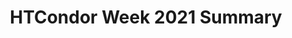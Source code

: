 ---
title: HTCondor Week 2021 Summary

_type: HTTPAPIResult
additionalInfo: {}
count: 1
results:
- _fossil: conferenceMetadataWithContribs
  _type: Conference
  address: ''
  category: HTCondor Week Workshops
  categoryId: 34
  chairs: []
  contributions:
  - _fossil: contributionMetadata
    _type: Contribution
    board_number: ''
    coauthors: []
    db_id: 23048
    description: ''
    duration: 5
    endDate:
      date: '2021-05-24'
      time: '11:05:00'
      tz: America/Chicago
    folders:
    - _type: folder
      attachments: []
      default_folder: true
      description: ''
      id: 7869
      is_protected: false
      title: null
    - _type: folder
      attachments:
      - _type: attachment
        content_type: application/pdf
        description: ''
        download_url: https://agenda.hep.wisc.edu/event/1579/contributions/23048/attachments/7909/8948/HTCondor-Week-2021-Introduction-Guidelines.pdf
        filename: HTCondor-Week-2021-Introduction-Guidelines.pdf
        id: 8948
        is_protected: false
        modified_dt: '2021-06-03T16:02:41.774820+00:00'
        size: 526716
        title: HTCondor-Week-2021-Introduction-Guidelines.pdf
        type: file
      - _type: attachment
        content_type: application/vnd.openxmlformats-officedocument.presentationml.presentation
        description: ''
        download_url: https://agenda.hep.wisc.edu/event/1579/contributions/23048/attachments/7909/8947/HTCondor-Week-2021-Introduction-Guidelines.pptx
        filename: HTCondor-Week-2021-Introduction-Guidelines.pptx
        id: 8947
        is_protected: false
        modified_dt: '2021-06-03T16:02:47.513915+00:00'
        size: 1112327
        title: HTCondor-Week-2021-Introduction-Guidelines.pptx
        type: file
      default_folder: false
      description: ''
      id: 7909
      is_protected: false
      title: Slides
    friendly_id: 13
    id: '13'
    keywords: []
    location: Virtual
    material:
    - _deprecated: true
      _fossil: materialMetadata
      _type: Material
      id: '7909'
      resources:
      - _deprecated: true
        _fossil: localFileMetadata
        _type: LocalFile
        fileName: HTCondor-Week-2021-Introduction-Guidelines.pdf
        id: '8948'
        name: HTCondor-Week-2021-Introduction-Guidelines.pdf
        url: https://agenda.hep.wisc.edu/event/1579/contributions/23048/attachments/7909/8948/HTCondor-Week-2021-Introduction-Guidelines.pdf
      - _deprecated: true
        _fossil: localFileMetadata
        _type: LocalFile
        fileName: HTCondor-Week-2021-Introduction-Guidelines.pptx
        id: '8947'
        name: HTCondor-Week-2021-Introduction-Guidelines.pptx
        url: https://agenda.hep.wisc.edu/event/1579/contributions/23048/attachments/7909/8947/HTCondor-Week-2021-Introduction-Guidelines.pptx
      title: Slides
    note: {}
    primaryauthors: []
    references: []
    room: ''
    roomFullname: ''
    session: HTC Big Picture
    speakers:
    - _fossil: contributionParticipationMetadata
      _type: ContributionParticipation
      affiliation: University of Wisconsin
      db_id: 28199
      emailHash: 45ebb4f071323893785bdb3c86effffc
      first_name: Mark
      fullName: Coatsworth, Mark
      id: '28199'
      last_name: Coatsworth
      person_id: 22736
    startDate:
      date: '2021-05-24'
      time: '11:00:00'
      tz: America/Chicago
    title: Introduction and Guidelines
    track: null
    type: null
    url: https://agenda.hep.wisc.edu/event/1579/contributions/23048/
  - _fossil: contributionMetadata
    _type: Contribution
    board_number: ''
    coauthors: []
    db_id: 23049
    description: ''
    duration: 25
    endDate:
      date: '2021-05-24'
      time: '11:30:00'
      tz: America/Chicago
    folders:
    - _type: folder
      attachments: []
      default_folder: true
      description: ''
      id: 7878
      is_protected: false
      title: null
    - _type: folder
      attachments:
      - _type: attachment
        description: ''
        download_url: https://agenda.hep.wisc.edu/event/1579/contributions/23049/attachments/7901/9038/go
        id: 9038
        is_protected: false
        link_url: https://www.youtube.com/watch?v=Hbp09bi15Rg
        modified_dt: '2021-06-18T16:07:51.386605+00:00'
        title: 'Plenary: Accelerating SARS-CoV-2 variant sequencing with HTCondor'
        type: link
      default_folder: false
      description: ''
      id: 7901
      is_protected: false
      title: Video Recording
    friendly_id: 14
    id: '14'
    keywords: []
    location: Virtual
    material:
    - _deprecated: true
      _fossil: materialMetadata
      _type: Material
      id: '7901'
      resources:
      - _deprecated: true
        _fossil: linkMetadata
        _type: Link
        name: 'Plenary: Accelerating SARS-CoV-2 variant sequencing with HTCondor'
        url: https://www.youtube.com/watch?v=Hbp09bi15Rg
      title: Video Recording
    note: {}
    primaryauthors: []
    references: []
    room: ''
    roomFullname: ''
    session: HTC Big Picture
    speakers:
    - _fossil: contributionParticipationMetadata
      _type: ContributionParticipation
      affiliation: UW Medical Foundation Professor of Pathology and Laboratory Medicine
        and UW-Madison
      db_id: 28200
      emailHash: ba2126841c409814a8bf1a4e784dd6bb
      first_name: Dave
      fullName: O'Connor, Dave
      id: '28200'
      last_name: O'Connor
      person_id: 23459
    startDate:
      date: '2021-05-24'
      time: '11:05:00'
      tz: America/Chicago
    title: 'Plenary: Accelerating SARS-CoV-2 variant sequencing with HTCondor'
    track: null
    type: null
    url: https://agenda.hep.wisc.edu/event/1579/contributions/23049/
  - _fossil: contributionMetadata
    _type: Contribution
    board_number: ''
    coauthors: []
    db_id: 23047
    description: ''
    duration: 20
    endDate:
      date: '2021-05-24'
      time: '11:50:00'
      tz: America/Chicago
    folders:
    - _type: folder
      attachments: []
      default_folder: true
      description: ''
      id: 7872
      is_protected: false
      title: null
    - _type: folder
      attachments:
      - _type: attachment
        content_type: application/pdf
        description: ''
        download_url: https://agenda.hep.wisc.edu/event/1579/contributions/23047/attachments/7903/8952/05%2021%20CW.pdf
        filename: 05 21 CW.pdf
        id: 8952
        is_protected: false
        modified_dt: '2021-06-03T15:57:42.213087+00:00'
        size: 1495839
        title: 05 21 CW.pdf
        type: file
      - _type: attachment
        content_type: application/vnd.openxmlformats-officedocument.presentationml.presentation
        description: ''
        download_url: https://agenda.hep.wisc.edu/event/1579/contributions/23047/attachments/7903/8953/05%2021%20CW.pptx
        filename: 05 21 CW.pptx
        id: 8953
        is_protected: false
        modified_dt: '2021-06-03T15:57:36.198873+00:00'
        size: 4076284
        title: 05 21 CW.pptx
        type: file
      default_folder: false
      description: ''
      id: 7903
      is_protected: false
      title: Slides
    - _type: folder
      attachments:
      - _type: attachment
        description: ''
        download_url: https://agenda.hep.wisc.edu/event/1579/contributions/23047/attachments/7902/9039/go
        id: 9039
        is_protected: false
        link_url: https://youtu.be/uC5DQiju-6k
        modified_dt: '2021-06-18T16:08:48.998657+00:00'
        title: Welcome to HTCondor Week 2021
        type: link
      default_folder: false
      description: ''
      id: 7902
      is_protected: false
      title: Video Recording
    friendly_id: 12
    id: '12'
    keywords: []
    location: Virtual
    material:
    - _deprecated: true
      _fossil: materialMetadata
      _type: Material
      id: '7903'
      resources:
      - _deprecated: true
        _fossil: localFileMetadata
        _type: LocalFile
        fileName: 05 21 CW.pdf
        id: '8952'
        name: 05 21 CW.pdf
        url: https://agenda.hep.wisc.edu/event/1579/contributions/23047/attachments/7903/8952/05%2021%20CW.pdf
      - _deprecated: true
        _fossil: localFileMetadata
        _type: LocalFile
        fileName: 05 21 CW.pptx
        id: '8953'
        name: 05 21 CW.pptx
        url: https://agenda.hep.wisc.edu/event/1579/contributions/23047/attachments/7903/8953/05%2021%20CW.pptx
      title: Slides
    - _deprecated: true
      _fossil: materialMetadata
      _type: Material
      id: '7902'
      resources:
      - _deprecated: true
        _fossil: linkMetadata
        _type: Link
        name: Welcome to HTCondor Week 2021
        url: https://youtu.be/uC5DQiju-6k
      title: Video Recording
    note: {}
    primaryauthors: []
    references: []
    room: ''
    roomFullname: ''
    session: HTC Big Picture
    speakers:
    - _fossil: contributionParticipationMetadata
      _type: ContributionParticipation
      affiliation: UW-Madison CHTC
      db_id: 28198
      emailHash: 1102feddb903c81db7bd06a95548f49f
      first_name: Miron
      fullName: Livny, Miron
      id: '28198'
      last_name: Livny
      person_id: 23458
    startDate:
      date: '2021-05-24'
      time: '11:30:00'
      tz: America/Chicago
    title: Welcome to HTCondor Week 2021
    track: null
    type: null
    url: https://agenda.hep.wisc.edu/event/1579/contributions/23047/
  - _fossil: contributionMetadata
    _type: Contribution
    board_number: ''
    coauthors: []
    db_id: 23073
    description: ''
    duration: 20
    endDate:
      date: '2021-05-24'
      time: '12:10:00'
      tz: America/Chicago
    folders:
    - _type: folder
      attachments: []
      default_folder: true
      description: ''
      id: 7871
      is_protected: false
      title: null
    - _type: folder
      attachments:
      - _type: attachment
        content_type: application/pdf
        description: ''
        download_url: https://agenda.hep.wisc.edu/event/1579/contributions/23073/attachments/7905/8951/WhatsNew_HTCondorWeek_May_2021.pdf
        filename: WhatsNew_HTCondorWeek_May_2021.pdf
        id: 8951
        is_protected: false
        modified_dt: '2021-06-03T15:58:19.858226+00:00'
        size: 929967
        title: WhatsNew_HTCondorWeek_May_2021.pdf
        type: file
      - _type: attachment
        content_type: application/vnd.openxmlformats-officedocument.presentationml.presentation
        description: ''
        download_url: https://agenda.hep.wisc.edu/event/1579/contributions/23073/attachments/7905/8950/WhatsNew_HTCondorWeek_May_2021.pptx
        filename: WhatsNew_HTCondorWeek_May_2021.pptx
        id: 8950
        is_protected: false
        modified_dt: '2021-06-03T15:58:26.217261+00:00'
        size: 1487589
        title: WhatsNew_HTCondorWeek_May_2021.pptx
        type: file
      default_folder: false
      description: ''
      id: 7905
      is_protected: false
      title: Slides
    - _type: folder
      attachments:
      - _type: attachment
        description: ''
        download_url: https://agenda.hep.wisc.edu/event/1579/contributions/23073/attachments/7904/9040/go
        id: 9040
        is_protected: false
        link_url: https://youtu.be/BsE0xvts-iA
        modified_dt: '2021-06-18T16:13:58.406719+00:00'
        title: What's new? What's Improved?
        type: link
      default_folder: false
      description: ''
      id: 7904
      is_protected: false
      title: Video Recording
    friendly_id: 38
    id: '38'
    keywords: []
    location: Virtual
    material:
    - _deprecated: true
      _fossil: materialMetadata
      _type: Material
      id: '7905'
      resources:
      - _deprecated: true
        _fossil: localFileMetadata
        _type: LocalFile
        fileName: WhatsNew_HTCondorWeek_May_2021.pdf
        id: '8951'
        name: WhatsNew_HTCondorWeek_May_2021.pdf
        url: https://agenda.hep.wisc.edu/event/1579/contributions/23073/attachments/7905/8951/WhatsNew_HTCondorWeek_May_2021.pdf
      - _deprecated: true
        _fossil: localFileMetadata
        _type: LocalFile
        fileName: WhatsNew_HTCondorWeek_May_2021.pptx
        id: '8950'
        name: WhatsNew_HTCondorWeek_May_2021.pptx
        url: https://agenda.hep.wisc.edu/event/1579/contributions/23073/attachments/7905/8950/WhatsNew_HTCondorWeek_May_2021.pptx
      title: Slides
    - _deprecated: true
      _fossil: materialMetadata
      _type: Material
      id: '7904'
      resources:
      - _deprecated: true
        _fossil: linkMetadata
        _type: Link
        name: What's new? What's Improved?
        url: https://youtu.be/BsE0xvts-iA
      title: Video Recording
    note: {}
    primaryauthors: []
    references: []
    room: ''
    roomFullname: ''
    session: HTC Big Picture
    speakers:
    - _fossil: contributionParticipationMetadata
      _type: ContributionParticipation
      affiliation: University of Wisconsin
      db_id: 28221
      emailHash: 55a49eed77d2c92902808de16b05f780
      first_name: Todd
      fullName: Tannenbaum, Todd
      id: '28221'
      last_name: Tannenbaum
      person_id: 23469
    startDate:
      date: '2021-05-24'
      time: '11:50:00'
      tz: America/Chicago
    title: What's New? What's Improved?
    track: null
    type: null
    url: https://agenda.hep.wisc.edu/event/1579/contributions/23073/
  - _fossil: contributionMetadata
    _type: Contribution
    board_number: ''
    coauthors: []
    db_id: 23050
    description: ''
    duration: 20
    endDate:
      date: '2021-05-24'
      time: '12:30:00'
      tz: America/Chicago
    folders:
    - _type: folder
      attachments: []
      default_folder: true
      description: ''
      id: 7875
      is_protected: false
      title: null
    - _type: folder
      attachments:
      - _type: attachment
        content_type: application/vnd.openxmlformats-officedocument.presentationml.presentation
        description: ''
        download_url: https://agenda.hep.wisc.edu/event/1579/contributions/23050/attachments/7907/8957/HTPhilosophy.pptx
        filename: HTPhilosophy.pptx
        id: 8957
        is_protected: false
        modified_dt: '2021-06-03T16:01:49.734242+00:00'
        size: 9824030
        title: HTPhilosophy.pptx
        type: file
      default_folder: false
      description: ''
      id: 7907
      is_protected: false
      title: Slides
    - _type: folder
      attachments:
      - _type: attachment
        description: ''
        download_url: https://agenda.hep.wisc.edu/event/1579/contributions/23050/attachments/7906/9041/go
        id: 9041
        is_protected: false
        link_url: https://youtu.be/IF5yFVZ6b8A
        modified_dt: '2021-06-18T16:14:27.012526+00:00'
        title: HTC Philosophy
        type: link
      default_folder: false
      description: ''
      id: 7906
      is_protected: false
      title: Video Recording
    friendly_id: 15
    id: '15'
    keywords: []
    location: Virtual
    material:
    - _deprecated: true
      _fossil: materialMetadata
      _type: Material
      id: '7906'
      resources:
      - _deprecated: true
        _fossil: linkMetadata
        _type: Link
        name: HTC Philosophy
        url: https://youtu.be/IF5yFVZ6b8A
      title: Video Recording
    - _deprecated: true
      _fossil: materialMetadata
      _type: Material
      id: '7907'
      resources:
      - _deprecated: true
        _fossil: localFileMetadata
        _type: LocalFile
        fileName: HTPhilosophy.pptx
        id: '8957'
        name: HTPhilosophy.pptx
        url: https://agenda.hep.wisc.edu/event/1579/contributions/23050/attachments/7907/8957/HTPhilosophy.pptx
      title: Slides
    note: {}
    primaryauthors: []
    references: []
    room: ''
    roomFullname: ''
    session: HTC Big Picture
    speakers:
    - _fossil: contributionParticipationMetadata
      _type: ContributionParticipation
      affiliation: UW-Madison CHTC
      db_id: 28201
      emailHash: 38e0759192bdf3e7641ee06d1f077014
      first_name: Greg
      fullName: Thain, Greg
      id: '28201'
      last_name: Thain
      person_id: 23460
    startDate:
      date: '2021-05-24'
      time: '12:10:00'
      tz: America/Chicago
    title: HTC Philosophy
    track: null
    type: null
    url: https://agenda.hep.wisc.edu/event/1579/contributions/23050/
  - _fossil: contributionMetadata
    _type: Contribution
    board_number: ''
    coauthors: []
    db_id: 23051
    description: ''
    duration: 15
    endDate:
      date: '2021-05-24'
      time: '13:15:00'
      tz: America/Chicago
    folders:
    - _type: folder
      attachments: []
      default_folder: true
      description: ''
      id: 7873
      is_protected: false
      title: null
    - _type: folder
      attachments:
      - _type: attachment
        content_type: application/pdf
        description: ''
        download_url: https://agenda.hep.wisc.edu/event/1579/contributions/23051/attachments/7911/8955/2021-new-user-features.pdf
        filename: 2021-new-user-features.pdf
        id: 8955
        is_protected: false
        modified_dt: '2021-06-03T16:03:13.652446+00:00'
        size: 599387
        title: 2021-new-user-features.pdf
        type: file
      - _type: attachment
        content_type: application/vnd.openxmlformats-officedocument.presentationml.presentation
        description: ''
        download_url: https://agenda.hep.wisc.edu/event/1579/contributions/23051/attachments/7911/8954/2021-new-user-features.pptx
        filename: 2021-new-user-features.pptx
        id: 8954
        is_protected: false
        modified_dt: '2021-06-03T16:03:19.205653+00:00'
        size: 486553
        title: 2021-new-user-features.pptx
        type: file
      default_folder: false
      description: ''
      id: 7911
      is_protected: false
      title: Slides
    - _type: folder
      attachments:
      - _type: attachment
        description: ''
        download_url: https://agenda.hep.wisc.edu/event/1579/contributions/23051/attachments/7910/9042/go
        id: 9042
        is_protected: false
        link_url: https://youtu.be/tQR2KovkSA8
        modified_dt: '2021-06-18T16:14:51.031447+00:00'
        title: Introducing the HTCondor 9.0 Series (Users)
        type: link
      default_folder: false
      description: ''
      id: 7910
      is_protected: false
      title: Video Recording
    friendly_id: 16
    id: '16'
    keywords: []
    location: Virtual
    material:
    - _deprecated: true
      _fossil: materialMetadata
      _type: Material
      id: '7911'
      resources:
      - _deprecated: true
        _fossil: localFileMetadata
        _type: LocalFile
        fileName: 2021-new-user-features.pdf
        id: '8955'
        name: 2021-new-user-features.pdf
        url: https://agenda.hep.wisc.edu/event/1579/contributions/23051/attachments/7911/8955/2021-new-user-features.pdf
      - _deprecated: true
        _fossil: localFileMetadata
        _type: LocalFile
        fileName: 2021-new-user-features.pptx
        id: '8954'
        name: 2021-new-user-features.pptx
        url: https://agenda.hep.wisc.edu/event/1579/contributions/23051/attachments/7911/8954/2021-new-user-features.pptx
      title: Slides
    - _deprecated: true
      _fossil: materialMetadata
      _type: Material
      id: '7910'
      resources:
      - _deprecated: true
        _fossil: linkMetadata
        _type: Link
        name: Introducing the HTCondor 9.0 Series (Users)
        url: https://youtu.be/tQR2KovkSA8
      title: Video Recording
    note: {}
    primaryauthors: []
    references: []
    room: ''
    roomFullname: ''
    session: HTCondor 9.0
    speakers:
    - _fossil: contributionParticipationMetadata
      _type: ContributionParticipation
      affiliation: UW Madison
      db_id: 28256
      emailHash: d7df5d823117a03f8c88fe425614f7ac
      first_name: Christina
      fullName: Koch, Christina
      id: '28256'
      last_name: Koch
      person_id: 23464
    startDate:
      date: '2021-05-24'
      time: '13:00:00'
      tz: America/Chicago
    title: Introducing the HTCondor 9.0 Series (Users)
    track: null
    type: null
    url: https://agenda.hep.wisc.edu/event/1579/contributions/23051/
  - _fossil: contributionMetadata
    _type: Contribution
    board_number: ''
    coauthors: []
    db_id: 23052
    description: ''
    duration: 25
    endDate:
      date: '2021-05-24'
      time: '13:40:00'
      tz: America/Chicago
    folders:
    - _type: folder
      attachments: []
      default_folder: true
      description: ''
      id: 7876
      is_protected: false
      title: null
    - _type: folder
      attachments:
      - _type: attachment
        content_type: application/vnd.openxmlformats-officedocument.presentationml.presentation
        description: ''
        download_url: https://agenda.hep.wisc.edu/event/1579/contributions/23052/attachments/7913/8958/NewAdmin.pptx
        filename: NewAdmin.pptx
        id: 8958
        is_protected: false
        modified_dt: '2021-06-03T16:03:54.519553+00:00'
        size: 9854807
        title: NewAdmin.pptx
        type: file
      default_folder: false
      description: ''
      id: 7913
      is_protected: false
      title: Slides
    - _type: folder
      attachments:
      - _type: attachment
        description: ''
        download_url: https://agenda.hep.wisc.edu/event/1579/contributions/23052/attachments/7912/9043/go
        id: 9043
        is_protected: false
        link_url: https://youtu.be/djh_URo-q40
        modified_dt: '2021-06-18T16:15:16.645646+00:00'
        title: Introducing the HTCondor 9.0 Series (Admins)
        type: link
      default_folder: false
      description: ''
      id: 7912
      is_protected: false
      title: Video Recording
    friendly_id: 17
    id: '17'
    keywords: []
    location: Virtual
    material:
    - _deprecated: true
      _fossil: materialMetadata
      _type: Material
      id: '7912'
      resources:
      - _deprecated: true
        _fossil: linkMetadata
        _type: Link
        name: Introducing the HTCondor 9.0 Series (Admins)
        url: https://youtu.be/djh_URo-q40
      title: Video Recording
    - _deprecated: true
      _fossil: materialMetadata
      _type: Material
      id: '7913'
      resources:
      - _deprecated: true
        _fossil: localFileMetadata
        _type: LocalFile
        fileName: NewAdmin.pptx
        id: '8958'
        name: NewAdmin.pptx
        url: https://agenda.hep.wisc.edu/event/1579/contributions/23052/attachments/7913/8958/NewAdmin.pptx
      title: Slides
    note: {}
    primaryauthors: []
    references: []
    room: ''
    roomFullname: ''
    session: HTCondor 9.0
    speakers:
    - _fossil: contributionParticipationMetadata
      _type: ContributionParticipation
      affiliation: Center for High Throughput Computing
      db_id: 28257
      emailHash: 38e0759192bdf3e7641ee06d1f077014
      first_name: Greg
      fullName: Thain, Greg
      id: '28257'
      last_name: Thain
      person_id: 23460
    startDate:
      date: '2021-05-24'
      time: '13:15:00'
      tz: America/Chicago
    title: Introducing the HTCondor 9.0 Series (Admins)
    track: null
    type: null
    url: https://agenda.hep.wisc.edu/event/1579/contributions/23052/
  - _fossil: contributionMetadata
    _type: Contribution
    board_number: ''
    coauthors: []
    db_id: 23053
    description: ''
    duration: 20
    endDate:
      date: '2021-05-24'
      time: '14:00:00'
      tz: America/Chicago
    folders:
    - _type: folder
      attachments: []
      default_folder: true
      description: ''
      id: 7870
      is_protected: false
      title: null
    - _type: folder
      attachments:
      - _type: attachment
        content_type: application/pdf
        description: ''
        download_url: https://agenda.hep.wisc.edu/event/1579/contributions/23053/attachments/7914/8949/HTCondor-Security-2021.pdf
        filename: HTCondor-Security-2021.pdf
        id: 8949
        is_protected: false
        modified_dt: '2021-06-03T16:04:30.844207+00:00'
        size: 2454015
        title: HTCondor-Security-2021.pdf
        type: file
      default_folder: false
      description: ''
      id: 7914
      is_protected: false
      title: Slides
    - _type: folder
      attachments:
      - _type: attachment
        description: ''
        download_url: https://agenda.hep.wisc.edu/event/1579/contributions/23053/attachments/7915/9044/go
        id: 9044
        is_protected: false
        link_url: https://youtu.be/0q96wiuNUDQ
        modified_dt: '2021-06-18T16:15:40.428856+00:00'
        title: Security in HTCondor 9.0
        type: link
      default_folder: false
      description: ''
      id: 7915
      is_protected: false
      title: Video Recording
    friendly_id: 18
    id: '18'
    keywords: []
    location: Virtual
    material:
    - _deprecated: true
      _fossil: materialMetadata
      _type: Material
      id: '7914'
      resources:
      - _deprecated: true
        _fossil: localFileMetadata
        _type: LocalFile
        fileName: HTCondor-Security-2021.pdf
        id: '8949'
        name: HTCondor-Security-2021.pdf
        url: https://agenda.hep.wisc.edu/event/1579/contributions/23053/attachments/7914/8949/HTCondor-Security-2021.pdf
      title: Slides
    - _deprecated: true
      _fossil: materialMetadata
      _type: Material
      id: '7915'
      resources:
      - _deprecated: true
        _fossil: linkMetadata
        _type: Link
        name: Security in HTCondor 9.0
        url: https://youtu.be/0q96wiuNUDQ
      title: Video Recording
    note: {}
    primaryauthors: []
    references: []
    room: ''
    roomFullname: ''
    session: HTCondor 9.0
    speakers:
    - _fossil: contributionParticipationMetadata
      _type: ContributionParticipation
      affiliation: Morgridge Institute for Research
      db_id: 28242
      emailHash: 672e6085d6c2aaaac23af4e09549c9fd
      first_name: Brian
      fullName: Bockelman, Brian
      id: '28242'
      last_name: Bockelman
      person_id: 23462
    startDate:
      date: '2021-05-24'
      time: '13:40:00'
      tz: America/Chicago
    title: Security in HTCondor 9.0
    track: null
    type: null
    url: https://agenda.hep.wisc.edu/event/1579/contributions/23053/
  - _fossil: contributionMetadata
    _type: Contribution
    board_number: ''
    coauthors: []
    db_id: 23054
    description: ''
    duration: 40
    endDate:
      date: '2021-05-24'
      time: '14:40:00'
      tz: America/Chicago
    folders: []
    friendly_id: 19
    id: '19'
    keywords: []
    location: Virtual
    material: []
    note: {}
    primaryauthors: []
    references: []
    room: ''
    roomFullname: ''
    session: HTCondor 9.0
    speakers:
    - _fossil: contributionParticipationMetadata
      _type: ContributionParticipation
      affiliation: UW-Madison CHTC
      db_id: 28204
      emailHash: 1102feddb903c81db7bd06a95548f49f
      first_name: Miron
      fullName: Livny, Miron
      id: '28204'
      last_name: Livny
      person_id: 23458
    - _fossil: contributionParticipationMetadata
      _type: ContributionParticipation
      affiliation: Morgridge Institute for Research
      db_id: 28203
      emailHash: 672e6085d6c2aaaac23af4e09549c9fd
      first_name: Brian
      fullName: Bockelman, Brian
      id: '28203'
      last_name: Bockelman
      person_id: 23462
    - _fossil: contributionParticipationMetadata
      _type: ContributionParticipation
      affiliation: University of Illinois Urbana-Champagne
      db_id: 28202
      emailHash: 0ae744585b101d83bacbf1e80eceec6b
      first_name: Jim
      fullName: Basney, Jim
      id: '28202'
      last_name: Basney
      person_id: 23461
    - _fossil: contributionParticipationMetadata
      _type: ContributionParticipation
      affiliation: UCSD / Open Science Grid
      db_id: 28243
      emailHash: 9eaf3a2ac8dc71d0f93250eb8a4f263d
      first_name: Frank
      fullName: "W\xFCrthwein, Frank"
      id: '28243'
      last_name: "W\xFCrthwein"
      person_id: 23493
    - _fossil: contributionParticipationMetadata
      _type: ContributionParticipation
      affiliation: FermiLab
      db_id: 28272
      emailHash: null
      first_name: Jeny
      fullName: Teheran, Jeny
      id: '28272'
      last_name: Teheran
      person_id: 23517
    startDate:
      date: '2021-05-24'
      time: '14:00:00'
      tz: America/Chicago
    title: 'Town Hall Discussion: Authorization and Identity'
    track: null
    type: null
    url: https://agenda.hep.wisc.edu/event/1579/contributions/23054/
  - _fossil: contributionMetadata
    _type: Contribution
    board_number: ''
    coauthors: []
    db_id: 23055
    description: ''
    duration: 25
    endDate:
      date: '2021-05-25'
      time: '11:25:00'
      tz: America/Chicago
    folders:
    - _type: folder
      attachments: []
      default_folder: true
      description: ''
      id: 7882
      is_protected: false
      title: null
    - _type: folder
      attachments:
      - _type: attachment
        content_type: application/pdf
        description: ''
        download_url: https://agenda.hep.wisc.edu/event/1579/contributions/23055/attachments/7916/8973/2021HTCondorWeek_CampusFacilitation_LMichael.pdf
        filename: 2021HTCondorWeek_CampusFacilitation_LMichael.pdf
        id: 8973
        is_protected: false
        modified_dt: '2021-06-03T16:04:59.256657+00:00'
        size: 10109492
        title: 2021HTCondorWeek_CampusFacilitation_LMichael.pdf
        type: file
      default_folder: false
      description: ''
      id: 7916
      is_protected: false
      title: Slides
    - _type: folder
      attachments:
      - _type: attachment
        description: ''
        download_url: https://agenda.hep.wisc.edu/event/1579/contributions/23055/attachments/7917/9045/go
        id: 9045
        is_protected: false
        link_url: https://youtu.be/xRkJXP3Lz0Q
        modified_dt: '2021-06-18T16:16:04.753167+00:00'
        title: Campus Research and Facilitation
        type: link
      default_folder: false
      description: ''
      id: 7917
      is_protected: false
      title: Video Recording
    friendly_id: 20
    id: '20'
    keywords: []
    location: Virtual
    material:
    - _deprecated: true
      _fossil: materialMetadata
      _type: Material
      id: '7916'
      resources:
      - _deprecated: true
        _fossil: localFileMetadata
        _type: LocalFile
        fileName: 2021HTCondorWeek_CampusFacilitation_LMichael.pdf
        id: '8973'
        name: 2021HTCondorWeek_CampusFacilitation_LMichael.pdf
        url: https://agenda.hep.wisc.edu/event/1579/contributions/23055/attachments/7916/8973/2021HTCondorWeek_CampusFacilitation_LMichael.pdf
      title: Slides
    - _deprecated: true
      _fossil: materialMetadata
      _type: Material
      id: '7917'
      resources:
      - _deprecated: true
        _fossil: linkMetadata
        _type: Link
        name: Campus Research and Facilitation
        url: https://youtu.be/xRkJXP3Lz0Q
      title: Video Recording
    note: {}
    primaryauthors: []
    references: []
    room: ''
    roomFullname: ''
    session: Campus Research and Facilitation
    speakers:
    - _fossil: contributionParticipationMetadata
      _type: ContributionParticipation
      affiliation: UW-Madison CHTC
      db_id: 28205
      emailHash: 4b52ab0316a4a331db58688d2980d3a3
      first_name: Lauren
      fullName: Michael, Lauren
      id: '28205'
      last_name: Michael
      person_id: 23463
    startDate:
      date: '2021-05-25'
      time: '11:00:00'
      tz: America/Chicago
    title: Campus Research and Facilitation
    track: null
    type: null
    url: https://agenda.hep.wisc.edu/event/1579/contributions/23055/
  - _fossil: contributionMetadata
    _type: Contribution
    board_number: ''
    coauthors: []
    db_id: 23056
    description: ''
    duration: 15
    endDate:
      date: '2021-05-25'
      time: '11:40:00'
      tz: America/Chicago
    folders:
    - _type: folder
      attachments: []
      default_folder: true
      description: ''
      id: 7879
      is_protected: false
      title: null
    - _type: folder
      attachments:
      - _type: attachment
        content_type: application/pdf
        description: ''
        download_url: https://agenda.hep.wisc.edu/event/1579/contributions/23056/attachments/7918/8968/2021-youtube-talk.pdf
        filename: 2021-youtube-talk.pdf
        id: 8968
        is_protected: false
        modified_dt: '2021-06-03T16:05:29.807986+00:00'
        size: 5515695
        title: 2021-youtube-talk.pdf
        type: file
      - _type: attachment
        content_type: application/vnd.openxmlformats-officedocument.presentationml.presentation
        description: ''
        download_url: https://agenda.hep.wisc.edu/event/1579/contributions/23056/attachments/7918/8967/2021-youtube-talk.pptx
        filename: 2021-youtube-talk.pptx
        id: 8967
        is_protected: false
        modified_dt: '2021-06-03T16:05:34.635271+00:00'
        size: 9342467
        title: 2021-youtube-talk.pptx
        type: file
      default_folder: false
      description: ''
      id: 7918
      is_protected: false
      title: Slides
    - _type: folder
      attachments:
      - _type: attachment
        description: ''
        download_url: https://agenda.hep.wisc.edu/event/1579/contributions/23056/attachments/7919/9046/go
        id: 9046
        is_protected: false
        link_url: https://youtu.be/-qA1R6Praxw
        modified_dt: '2021-06-18T16:16:38.084532+00:00'
        title: HTCondor Tutorials on Youtube
        type: link
      default_folder: false
      description: ''
      id: 7919
      is_protected: false
      title: Video Recording
    friendly_id: 21
    id: '21'
    keywords: []
    location: Virtual
    material:
    - _deprecated: true
      _fossil: materialMetadata
      _type: Material
      id: '7918'
      resources:
      - _deprecated: true
        _fossil: localFileMetadata
        _type: LocalFile
        fileName: 2021-youtube-talk.pdf
        id: '8968'
        name: 2021-youtube-talk.pdf
        url: https://agenda.hep.wisc.edu/event/1579/contributions/23056/attachments/7918/8968/2021-youtube-talk.pdf
      - _deprecated: true
        _fossil: localFileMetadata
        _type: LocalFile
        fileName: 2021-youtube-talk.pptx
        id: '8967'
        name: 2021-youtube-talk.pptx
        url: https://agenda.hep.wisc.edu/event/1579/contributions/23056/attachments/7918/8967/2021-youtube-talk.pptx
      title: Slides
    - _deprecated: true
      _fossil: materialMetadata
      _type: Material
      id: '7919'
      resources:
      - _deprecated: true
        _fossil: linkMetadata
        _type: Link
        name: HTCondor Tutorials on Youtube
        url: https://youtu.be/-qA1R6Praxw
      title: Video Recording
    note: {}
    primaryauthors: []
    references: []
    room: ''
    roomFullname: ''
    session: Campus Research and Facilitation
    speakers:
    - _fossil: contributionParticipationMetadata
      _type: ContributionParticipation
      affiliation: UW-Madison CHTC
      db_id: 28206
      emailHash: d7df5d823117a03f8c88fe425614f7ac
      first_name: Christina
      fullName: Koch, Christina
      id: '28206'
      last_name: Koch
      person_id: 23464
    startDate:
      date: '2021-05-25'
      time: '11:25:00'
      tz: America/Chicago
    title: HTCondor Tutorials on Youtube
    track: null
    type: null
    url: https://agenda.hep.wisc.edu/event/1579/contributions/23056/
  - _fossil: contributionMetadata
    _type: Contribution
    board_number: ''
    coauthors: []
    db_id: 23045
    description: "COPASI is a widely used simulator for chemical and\r\nbiochemical\
      \ reaction networks based on ordinary differential equations\r\nor stochastic\
      \ methods. It includes various analysis methods such as\r\noptimization, parameter\
      \ estimation, sensitivity analysis, and several\r\nothers. While COPASI is mostly\
      \ used in a standalone GUI-based mode,\r\nseveral compute-intesive tasks benefit\
      \ from parallelization. We created\r\na web-based system which facilitates transforming\
      \ such tasks into\r\nsmaller sub-tasks that can be run independently. This system\
      \ then allows\r\nthe user to submit these tasks to HTCondor from the web interface,\
      \ and\r\nassembles the numerical results in their expected order. Thus the end\r\
      \nuser never has to interact directly with HTCondor."
    duration: 25
    endDate:
      date: '2021-05-25'
      time: '12:05:00'
      tz: America/Chicago
    folders:
    - _type: folder
      attachments: []
      default_folder: true
      description: ''
      id: 7874
      is_protected: false
      title: null
    - _type: folder
      attachments:
      - _type: attachment
        content_type: application/pdf
        description: ''
        download_url: https://agenda.hep.wisc.edu/event/1579/contributions/23045/attachments/7920/8956/COPASI_with_HTCondor_2021.pdf
        filename: COPASI_with_HTCondor_2021.pdf
        id: 8956
        is_protected: false
        modified_dt: '2021-06-03T16:06:35.548794+00:00'
        size: 1328075
        title: COPASI_with_HTCondor_2021.pdf
        type: file
      default_folder: false
      description: ''
      id: 7920
      is_protected: false
      title: Slides
    - _type: folder
      attachments:
      - _type: attachment
        description: ''
        download_url: https://agenda.hep.wisc.edu/event/1579/contributions/23045/attachments/7921/9047/go
        id: 9047
        is_protected: false
        link_url: https://youtu.be/muvGXrwTloo
        modified_dt: '2021-06-18T16:17:06.457929+00:00'
        title: Running COPASI biochemical simulations with HTCondor
        type: link
      default_folder: false
      description: ''
      id: 7921
      is_protected: false
      title: Video Recording
    friendly_id: 10
    id: '10'
    keywords: []
    location: Virtual
    material:
    - _deprecated: true
      _fossil: materialMetadata
      _type: Material
      id: '7920'
      resources:
      - _deprecated: true
        _fossil: localFileMetadata
        _type: LocalFile
        fileName: COPASI_with_HTCondor_2021.pdf
        id: '8956'
        name: COPASI_with_HTCondor_2021.pdf
        url: https://agenda.hep.wisc.edu/event/1579/contributions/23045/attachments/7920/8956/COPASI_with_HTCondor_2021.pdf
      title: Slides
    - _deprecated: true
      _fossil: materialMetadata
      _type: Material
      id: '7921'
      resources:
      - _deprecated: true
        _fossil: linkMetadata
        _type: Link
        name: Running COPASI biochemical simulations with HTCondor
        url: https://youtu.be/muvGXrwTloo
      title: Video Recording
    note: {}
    primaryauthors:
    - _fossil: contributionParticipationMetadata
      _type: ContributionParticipation
      affiliation: UConn Health
      db_id: 28195
      emailHash: 6ab4daf6ef29fdbb746c6d334e0bd1e3
      first_name: Pedro
      fullName: Mendes, Pedro
      id: '28195'
      last_name: Mendes
      person_id: 23455
    references: []
    room: ''
    roomFullname: ''
    session: Campus Research and Facilitation
    speakers:
    - _fossil: contributionParticipationMetadata
      _type: ContributionParticipation
      affiliation: UConn Health
      db_id: 28195
      emailHash: 6ab4daf6ef29fdbb746c6d334e0bd1e3
      first_name: Pedro
      fullName: Mendes, Pedro
      id: '28195'
      last_name: Mendes
      person_id: 23455
    startDate:
      date: '2021-05-25'
      time: '11:40:00'
      tz: America/Chicago
    title: Running COPASI biochemical simulations with HTCondor
    track: null
    type: null
    url: https://agenda.hep.wisc.edu/event/1579/contributions/23045/
  - _fossil: contributionMetadata
    _type: Contribution
    board_number: ''
    coauthors: []
    db_id: 23057
    description: ''
    duration: 25
    endDate:
      date: '2021-05-25'
      time: '12:30:00'
      tz: America/Chicago
    folders:
    - _type: folder
      attachments: []
      default_folder: true
      description: ''
      id: 7883
      is_protected: false
      title: null
    - _type: folder
      attachments:
      - _type: attachment
        content_type: application/pdf
        description: ''
        download_url: https://agenda.hep.wisc.edu/event/1579/contributions/23057/attachments/7922/8972/20210525-AdvancingDataIntensiveScience-HTCWeek.pdf
        filename: 20210525-AdvancingDataIntensiveScience-HTCWeek.pdf
        id: 8972
        is_protected: false
        modified_dt: '2021-06-03T16:07:16.076356+00:00'
        size: 2792510
        title: 20210525-AdvancingDataIntensiveScience-HTCWeek.pdf
        type: file
      default_folder: false
      description: ''
      id: 7922
      is_protected: false
      title: Slides
    - _type: folder
      attachments:
      - _type: attachment
        description: ''
        download_url: https://agenda.hep.wisc.edu/event/1579/contributions/23057/attachments/7923/9048/go
        id: 9048
        is_protected: false
        link_url: https://youtu.be/hisp_ZCh4fk
        modified_dt: '2021-06-18T16:17:51.475706+00:00'
        title: Advancing data intensive science at George Washington University
        type: link
      default_folder: false
      description: ''
      id: 7923
      is_protected: false
      title: Video Recording
    friendly_id: 22
    id: '22'
    keywords: []
    location: Virtual
    material:
    - _deprecated: true
      _fossil: materialMetadata
      _type: Material
      id: '7922'
      resources:
      - _deprecated: true
        _fossil: localFileMetadata
        _type: LocalFile
        fileName: 20210525-AdvancingDataIntensiveScience-HTCWeek.pdf
        id: '8972'
        name: 20210525-AdvancingDataIntensiveScience-HTCWeek.pdf
        url: https://agenda.hep.wisc.edu/event/1579/contributions/23057/attachments/7922/8972/20210525-AdvancingDataIntensiveScience-HTCWeek.pdf
      title: Slides
    - _deprecated: true
      _fossil: materialMetadata
      _type: Material
      id: '7923'
      resources:
      - _deprecated: true
        _fossil: linkMetadata
        _type: Link
        name: Advancing data intensive science at George Washington University
        url: https://youtu.be/hisp_ZCh4fk
      title: Video Recording
    note: {}
    primaryauthors: []
    references: []
    room: ''
    roomFullname: ''
    session: Campus Research and Facilitation
    speakers:
    - _fossil: contributionParticipationMetadata
      _type: ContributionParticipation
      affiliation: George Washington University
      db_id: 28260
      emailHash: a6c675eb273761cd9f85f66b599b4875
      first_name: Clark
      fullName: Gaylord, Clark
      id: '28260'
      last_name: Gaylord
      person_id: 23506
    startDate:
      date: '2021-05-25'
      time: '12:05:00'
      tz: America/Chicago
    title: Advancing data intensive science at George Washington University
    track: null
    type: null
    url: https://agenda.hep.wisc.edu/event/1579/contributions/23057/
  - _fossil: contributionMetadata
    _type: Contribution
    board_number: ''
    coauthors: []
    db_id: 23058
    description: "The US Geological Survey (USGS) is currently leading a horizon scanning\
      \ for new invasive species for the United States (US). This horizon scan is\
      \ using a climate match to assess how climate in potential invasive species\u2019\
      \ non-US range matches the climate in different parts of the US. We developed\
      \ a high-throughput assessment using HTCondor to examine 8,000+ species. We\
      \ will describe our workflow and how we created an R package, used Docker, and\
      \ HTCondor for the assessment and provide suggestions for other people wanting\
      \ to use R with HTCondor."
    duration: 20
    endDate:
      date: '2021-05-25'
      time: '13:20:00'
      tz: America/Chicago
    folders: []
    friendly_id: 23
    id: '23'
    keywords: []
    location: Virtual
    material: []
    note: {}
    primaryauthors: []
    references: []
    room: ''
    roomFullname: ''
    session: Collaborator Presentations
    speakers:
    - _fossil: contributionParticipationMetadata
      _type: ContributionParticipation
      affiliation: USGS
      db_id: 28208
      emailHash: 8a71ac45f843db79d1727c2fa95e4134
      first_name: Richard
      fullName: Erickson, Richard
      id: '28208'
      last_name: Erickson
      person_id: 23466
    startDate:
      date: '2021-05-25'
      time: '13:00:00'
      tz: America/Chicago
    title: High-throughput horizon screening for invasive species at USGS
    track: null
    type: null
    url: https://agenda.hep.wisc.edu/event/1579/contributions/23058/
  - _fossil: contributionMetadata
    _type: Contribution
    board_number: ''
    coauthors: []
    db_id: 23070
    description: ''
    duration: 20
    endDate:
      date: '2021-05-25'
      time: '13:40:00'
      tz: America/Chicago
    folders:
    - _type: folder
      attachments: []
      default_folder: true
      description: ''
      id: 7880
      is_protected: false
      title: null
    - _type: folder
      attachments:
      - _type: attachment
        content_type: application/pdf
        description: ''
        download_url: https://agenda.hep.wisc.edu/event/1579/contributions/23070/attachments/7924/8969/npc_OSG_v03.pdf
        filename: npc_OSG_v03.pdf
        id: 8969
        is_protected: false
        modified_dt: '2021-06-03T16:07:55.419391+00:00'
        size: 4729452
        title: npc_OSG_v03.pdf
        type: file
      default_folder: false
      description: ''
      id: 7924
      is_protected: false
      title: Slides
    - _type: folder
      attachments:
      - _type: attachment
        description: ''
        download_url: https://agenda.hep.wisc.edu/event/1579/contributions/23070/attachments/7925/9049/go
        id: 9049
        is_protected: false
        link_url: https://youtu.be/K1HPOhGPW1M
        modified_dt: '2021-06-18T16:18:46.202474+00:00'
        title: Building better tools with the help of the Open Science Grid
        type: link
      default_folder: false
      description: ''
      id: 7925
      is_protected: false
      title: Video Recording
    friendly_id: 35
    id: '35'
    keywords: []
    location: Virtual
    material:
    - _deprecated: true
      _fossil: materialMetadata
      _type: Material
      id: '7925'
      resources:
      - _deprecated: true
        _fossil: linkMetadata
        _type: Link
        name: Building better tools with the help of the Open Science Grid
        url: https://youtu.be/K1HPOhGPW1M
      title: Video Recording
    - _deprecated: true
      _fossil: materialMetadata
      _type: Material
      id: '7924'
      resources:
      - _deprecated: true
        _fossil: localFileMetadata
        _type: LocalFile
        fileName: npc_OSG_v03.pdf
        id: '8969'
        name: npc_OSG_v03.pdf
        url: https://agenda.hep.wisc.edu/event/1579/contributions/23070/attachments/7924/8969/npc_OSG_v03.pdf
      title: Slides
    note: {}
    primaryauthors: []
    references: []
    room: ''
    roomFullname: ''
    session: Collaborator Presentations
    speakers:
    - _fossil: contributionParticipationMetadata
      _type: ContributionParticipation
      affiliation: University of Pittsburg
      db_id: 28219
      emailHash: 65c1e3479851d2c060c6218f0bea61ab
      first_name: Nick
      fullName: Cooley, Nick
      id: '28219'
      last_name: Cooley
      person_id: 23475
    startDate:
      date: '2021-05-25'
      time: '13:20:00'
      tz: America/Chicago
    title: Building better tools with the help of the Open Science Grid
    track: null
    type: null
    url: https://agenda.hep.wisc.edu/event/1579/contributions/23070/
  - _fossil: contributionMetadata
    _type: Contribution
    board_number: ''
    coauthors: []
    db_id: 23061
    description: The landscape of computing power available for the CMS experiment
      is already evolving from almost exclusively x86 processors, predominantly deployed
      at WLCG sites, towards a more diverse mixture of Grid, HPC and Cloud facilities,
      incorporating a higher fraction of non-CPU components, such as GPUs. The CMS
      Global Pool is consequently adapting to the heterogeneous resource scenario,
      aiming at making the new resource types available to CMS. An optimal level of
      granularity in their description and matchmaking strategy will be essential
      in order to ensure efficient allocation and matchmaking to CMS workflows. Current
      uncertainties involve what types of resources will be available in the future,
      how to prioritize diverse workflows to those diverse types, and how to deal
      with a diversity of policy preferences by the resource providers. This contribution
      will describe the present capabilities of the CMS Submission Infrastructure
      and its critical dependencies on the underlying tools (such as HTCondor and
      GlideinWMS), along with its necessary evolution towards a full integration and
      support of heterogeneous resources according to the CMS needs.
    duration: 20
    endDate:
      date: '2021-05-25'
      time: '14:00:00'
      tz: America/Chicago
    folders:
    - _type: folder
      attachments: []
      default_folder: true
      description: ''
      id: 7884
      is_protected: false
      title: null
    - _type: folder
      attachments:
      - _type: attachment
        content_type: application/pdf
        description: ''
        download_url: https://agenda.hep.wisc.edu/event/1579/contributions/23061/attachments/7926/8974/Evolution%20of%20the%20CMS%20Submission%20Infrastructure%20to%20Support%20Heterogeneous%20Resources.pdf
        filename: Evolution of the CMS Submission Infrastructure to Support Heterogeneous
          Resources.pdf
        id: 8974
        is_protected: false
        modified_dt: '2021-06-03T16:08:25.395541+00:00'
        size: 1927926
        title: Evolution of the CMS Submission Infrastructure to Support Heterogeneous
          Resources.pdf
        type: file
      default_folder: false
      description: ''
      id: 7926
      is_protected: false
      title: Slides
    - _type: folder
      attachments:
      - _type: attachment
        description: ''
        download_url: https://agenda.hep.wisc.edu/event/1579/contributions/23061/attachments/7927/9050/go
        id: 9050
        is_protected: false
        link_url: https://youtu.be/gMF7RfoiuhQ
        modified_dt: '2021-06-18T16:19:45.598058+00:00'
        title: Evolution of the CMS Submission Infrastructure to Support Heterogeneous
          Resources
        type: link
      default_folder: false
      description: ''
      id: 7927
      is_protected: false
      title: Video Recording
    friendly_id: 26
    id: '26'
    keywords: []
    location: Virtual
    material:
    - _deprecated: true
      _fossil: materialMetadata
      _type: Material
      id: '7927'
      resources:
      - _deprecated: true
        _fossil: linkMetadata
        _type: Link
        name: Evolution of the CMS Submission Infrastructure to Support Heterogeneous
          Resources
        url: https://youtu.be/gMF7RfoiuhQ
      title: Video Recording
    - _deprecated: true
      _fossil: materialMetadata
      _type: Material
      id: '7926'
      resources:
      - _deprecated: true
        _fossil: localFileMetadata
        _type: LocalFile
        fileName: Evolution of the CMS Submission Infrastructure to Support Heterogeneous
          Resources.pdf
        id: '8974'
        name: Evolution of the CMS Submission Infrastructure to Support Heterogeneous
          Resources.pdf
        url: https://agenda.hep.wisc.edu/event/1579/contributions/23061/attachments/7926/8974/Evolution%20of%20the%20CMS%20Submission%20Infrastructure%20to%20Support%20Heterogeneous%20Resources.pdf
      title: Slides
    note: {}
    primaryauthors: []
    references: []
    room: ''
    roomFullname: ''
    session: Collaborator Presentations
    speakers:
    - _fossil: contributionParticipationMetadata
      _type: ContributionParticipation
      affiliation: CERN
      db_id: 28259
      emailHash: 91b6e0458cfc38c6e2b8701f5a7b9a24
      first_name: Marco
      fullName: Mascheroni, Marco
      id: '28259'
      last_name: Mascheroni
      person_id: 23505
    startDate:
      date: '2021-05-25'
      time: '13:40:00'
      tz: America/Chicago
    title: Evolution of the CMS Submission Infrastructure to Support Heterogeneous
      Resources
    track: null
    type: null
    url: https://agenda.hep.wisc.edu/event/1579/contributions/23061/
  - _fossil: contributionMetadata
    _type: Contribution
    board_number: ''
    coauthors: []
    db_id: 23060
    description: ''
    duration: 20
    endDate:
      date: '2021-05-25'
      time: '14:20:00'
      tz: America/Chicago
    folders:
    - _type: folder
      attachments: []
      default_folder: true
      description: ''
      id: 7881
      is_protected: false
      title: null
    - _type: folder
      attachments:
      - _type: attachment
        content_type: application/pdf
        description: ''
        download_url: https://agenda.hep.wisc.edu/event/1579/contributions/23060/attachments/7928/8970/HTCondor%20Week%202021.pdf
        filename: HTCondor Week 2021.pdf
        id: 8970
        is_protected: false
        modified_dt: '2021-06-03T16:08:58.415015+00:00'
        size: 1176823
        title: HTCondor Week 2021.pdf
        type: file
      default_folder: false
      description: ''
      id: 7928
      is_protected: false
      title: Slides
    - _type: folder
      attachments:
      - _type: attachment
        description: ''
        download_url: https://agenda.hep.wisc.edu/event/1579/contributions/23060/attachments/7929/9051/go
        id: 9051
        is_protected: false
        link_url: https://youtu.be/UqbmCywBhKQ
        modified_dt: '2021-06-18T16:20:29.167423+00:00'
        title: LIGO Monitoring and the Grafana Dashboard
        type: link
      default_folder: false
      description: ''
      id: 7929
      is_protected: false
      title: Video Recording
    friendly_id: 25
    id: '25'
    keywords: []
    location: Virtual
    material:
    - _deprecated: true
      _fossil: materialMetadata
      _type: Material
      id: '7928'
      resources:
      - _deprecated: true
        _fossil: localFileMetadata
        _type: LocalFile
        fileName: HTCondor Week 2021.pdf
        id: '8970'
        name: HTCondor Week 2021.pdf
        url: https://agenda.hep.wisc.edu/event/1579/contributions/23060/attachments/7928/8970/HTCondor%20Week%202021.pdf
      title: Slides
    - _deprecated: true
      _fossil: materialMetadata
      _type: Material
      id: '7929'
      resources:
      - _deprecated: true
        _fossil: linkMetadata
        _type: Link
        name: LIGO Monitoring and the Grafana Dashboard
        url: https://youtu.be/UqbmCywBhKQ
      title: Video Recording
    note: {}
    primaryauthors: []
    references: []
    room: ''
    roomFullname: ''
    session: Collaborator Presentations
    speakers:
    - _fossil: contributionParticipationMetadata
      _type: ContributionParticipation
      affiliation: LIGO
      db_id: 28210
      emailHash: 6927b7ab5c9645f45de99d6edf463a79
      first_name: Michael
      fullName: Thomas, Michael
      id: '28210'
      last_name: Thomas
      person_id: 23468
    startDate:
      date: '2021-05-25'
      time: '14:00:00'
      tz: America/Chicago
    title: LIGO Monitoring and the Grafana Dashboard
    track: null
    type: null
    url: https://agenda.hep.wisc.edu/event/1579/contributions/23060/
  - _fossil: contributionMetadata
    _type: Contribution
    board_number: ''
    coauthors: []
    db_id: 23044
    description: "Digitization is an important aspect of the preservation and promotion\
      \ of heritage materials. Once physical documents are too fragile or damaged\
      \ to manipulate, the digital copy often becomes the only version that is available\
      \ to the public. The digitization workflow must produce files that reliably\
      \ meet high standards.\r\n\r\nThe combination of cycle scavenging and distributed\
      \ computing of HTCondor allows the digital collections team to complete tasks\
      \ faster with a small pool of 50 available workstations. The team submits projects\
      \ to HTCondor through a web server that automatically prepares the submit file\
      \ and input list.\r\n                \r\nEach task launches a Java application\
      \ that handles file verification and executes tools such as Tesseract (optical\
      \ character recognition), FFmpeg (audio, video file conversion) or ImageMagick\
      \ (image conversion). Once the project is complete, the web server prepares\
      \ a report using custom exit codes and informs the owner.\r\n\r\nAfter being\
      \ processed through HTCondor, the files are ready to be preserved for future\
      \ generations. The projects for which the institution has dissemination rights\
      \ then become available through our web platform : https://numerique.banq.qc.ca/patrimoine/"
    duration: 20
    endDate:
      date: '2021-05-25'
      time: '14:40:00'
      tz: America/Chicago
    folders:
    - _type: folder
      attachments: []
      default_folder: true
      description: ''
      id: 7885
      is_protected: false
      title: null
    - _type: folder
      attachments:
      - _type: attachment
        content_type: application/pdf
        description: ''
        download_url: https://agenda.hep.wisc.edu/event/1579/contributions/23044/attachments/7930/8975/BAnQ-HTCondorWeek2021.pdf
        filename: BAnQ-HTCondorWeek2021.pdf
        id: 8975
        is_protected: false
        modified_dt: '2021-06-03T16:09:27.367473+00:00'
        size: 1826001
        title: BAnQ-HTCondorWeek2021.pdf
        type: file
      - _type: attachment
        content_type: application/vnd.openxmlformats-officedocument.presentationml.presentation
        description: ''
        download_url: https://agenda.hep.wisc.edu/event/1579/contributions/23044/attachments/7930/8976/BAnQ-HTCondorWeek2021.pptx
        filename: BAnQ-HTCondorWeek2021.pptx
        id: 8976
        is_protected: false
        modified_dt: '2021-06-03T16:09:33.255114+00:00'
        size: 13897322
        title: BAnQ-HTCondorWeek2021.pptx
        type: file
      default_folder: false
      description: ''
      id: 7930
      is_protected: false
      title: Slides
    - _type: folder
      attachments:
      - _type: attachment
        description: ''
        download_url: https://agenda.hep.wisc.edu/event/1579/contributions/23044/attachments/7931/9052/go
        id: 9052
        is_protected: false
        link_url: https://youtu.be/p3uUJTo65kM
        modified_dt: '2021-06-18T16:21:12.713551+00:00'
        title: 'HTCondor in a Digitization Workflow : Helping Preserve Cultural Heritage'
        type: link
      default_folder: false
      description: ''
      id: 7931
      is_protected: false
      title: Video Recording
    friendly_id: 9
    id: '9'
    keywords: []
    location: Virtual
    material:
    - _deprecated: true
      _fossil: materialMetadata
      _type: Material
      id: '7930'
      resources:
      - _deprecated: true
        _fossil: localFileMetadata
        _type: LocalFile
        fileName: BAnQ-HTCondorWeek2021.pdf
        id: '8975'
        name: BAnQ-HTCondorWeek2021.pdf
        url: https://agenda.hep.wisc.edu/event/1579/contributions/23044/attachments/7930/8975/BAnQ-HTCondorWeek2021.pdf
      - _deprecated: true
        _fossil: localFileMetadata
        _type: LocalFile
        fileName: BAnQ-HTCondorWeek2021.pptx
        id: '8976'
        name: BAnQ-HTCondorWeek2021.pptx
        url: https://agenda.hep.wisc.edu/event/1579/contributions/23044/attachments/7930/8976/BAnQ-HTCondorWeek2021.pptx
      title: Slides
    - _deprecated: true
      _fossil: materialMetadata
      _type: Material
      id: '7931'
      resources:
      - _deprecated: true
        _fossil: linkMetadata
        _type: Link
        name: 'HTCondor in a Digitization Workflow : Helping Preserve Cultural Heritage'
        url: https://youtu.be/p3uUJTo65kM
      title: Video Recording
    note: {}
    primaryauthors:
    - _fossil: contributionParticipationMetadata
      _type: ContributionParticipation
      affiliation: "Biblioth\xE8que et Archives nationales du Qu\xE9bec"
      db_id: 28194
      emailHash: f8d8894a21e3aaca6874419803e9ee9f
      first_name: David
      fullName: Lamarche, David
      id: '28194'
      last_name: Lamarche
      person_id: 23454
    references: []
    room: ''
    roomFullname: ''
    session: Collaborator Presentations
    speakers:
    - _fossil: contributionParticipationMetadata
      _type: ContributionParticipation
      affiliation: "Biblioth\xE8que et Archives nationales du Qu\xE9bec"
      db_id: 28194
      emailHash: f8d8894a21e3aaca6874419803e9ee9f
      first_name: David
      fullName: Lamarche, David
      id: '28194'
      last_name: Lamarche
      person_id: 23454
    startDate:
      date: '2021-05-25'
      time: '14:20:00'
      tz: America/Chicago
    title: 'HTCondor in a Digitization Workflow : Helping Preserve Cultural Heritage'
    track: null
    type: null
    url: https://agenda.hep.wisc.edu/event/1579/contributions/23044/
  - _fossil: contributionMetadata
    _type: Contribution
    board_number: ''
    coauthors: []
    db_id: 23062
    description: ''
    duration: 25
    endDate:
      date: '2021-05-26'
      time: '11:25:00'
      tz: America/Chicago
    folders:
    - _type: folder
      attachments: []
      default_folder: true
      description: ''
      id: 7886
      is_protected: false
      title: null
    - _type: folder
      attachments:
      - _type: attachment
        content_type: application/pdf
        description: ''
        download_url: https://agenda.hep.wisc.edu/event/1579/contributions/23062/attachments/7932/9014/Getting%20and%20Upgrading%20HTCondor.pdf
        filename: Getting and Upgrading HTCondor.pdf
        id: 9014
        is_protected: false
        modified_dt: '2021-06-03T16:10:26.195019+00:00'
        size: 378598
        title: Getting and Upgrading HTCondor.pdf
        type: file
      - _type: attachment
        content_type: application/vnd.openxmlformats-officedocument.presentationml.presentation
        description: ''
        download_url: https://agenda.hep.wisc.edu/event/1579/contributions/23062/attachments/7932/9013/Getting%20and%20Upgrading%20HTCondor.pptx
        filename: Getting and Upgrading HTCondor.pptx
        id: 9013
        is_protected: false
        modified_dt: '2021-06-03T16:10:32.846013+00:00'
        size: 588588
        title: Getting and Upgrading HTCondor.pptx
        type: file
      default_folder: false
      description: ''
      id: 7932
      is_protected: false
      title: Slides
    - _type: folder
      attachments:
      - _type: attachment
        description: ''
        download_url: https://agenda.hep.wisc.edu/event/1579/contributions/23062/attachments/7933/9053/go
        id: 9053
        is_protected: false
        link_url: https://youtu.be/fMOB_DTCv6I
        modified_dt: '2021-06-18T16:21:44.948773+00:00'
        title: Upgrading to HTCondor 9.0
        type: link
      default_folder: false
      description: ''
      id: 7933
      is_protected: false
      title: Video Recording
    friendly_id: 27
    id: '27'
    keywords: []
    location: Virtual
    material:
    - _deprecated: true
      _fossil: materialMetadata
      _type: Material
      id: '7932'
      resources:
      - _deprecated: true
        _fossil: localFileMetadata
        _type: LocalFile
        fileName: Getting and Upgrading HTCondor.pdf
        id: '9014'
        name: Getting and Upgrading HTCondor.pdf
        url: https://agenda.hep.wisc.edu/event/1579/contributions/23062/attachments/7932/9014/Getting%20and%20Upgrading%20HTCondor.pdf
      - _deprecated: true
        _fossil: localFileMetadata
        _type: LocalFile
        fileName: Getting and Upgrading HTCondor.pptx
        id: '9013'
        name: Getting and Upgrading HTCondor.pptx
        url: https://agenda.hep.wisc.edu/event/1579/contributions/23062/attachments/7932/9013/Getting%20and%20Upgrading%20HTCondor.pptx
      title: Slides
    - _deprecated: true
      _fossil: materialMetadata
      _type: Material
      id: '7933'
      resources:
      - _deprecated: true
        _fossil: linkMetadata
        _type: Link
        name: Upgrading to HTCondor 9.0
        url: https://youtu.be/fMOB_DTCv6I
      title: Video Recording
    note: {}
    primaryauthors: []
    references: []
    room: ''
    roomFullname: ''
    session: HTCondor Technologies
    speakers:
    - _fossil: contributionParticipationMetadata
      _type: ContributionParticipation
      affiliation: CHTC
      db_id: 28244
      emailHash: 08e2d0e7a35954688e18be64ec61e01e
      first_name: Todd
      fullName: Miller, Todd
      id: '28244'
      last_name: Miller
      person_id: 23484
    startDate:
      date: '2021-05-26'
      time: '11:00:00'
      tz: America/Chicago
    title: Upgrading to HTCondor 9.0
    track: null
    type: null
    url: https://agenda.hep.wisc.edu/event/1579/contributions/23062/
  - _fossil: contributionMetadata
    _type: Contribution
    board_number: ''
    coauthors: []
    db_id: 23041
    description: "Dropbox-driven workflows, where the appearance of new files in a\
      \ given directory triggers work to be done on those inputs, are common in many\
      \ contexts. Customarily these are implemented with cron jobs, or a service daemon\
      \ in the system. The HTCondor platform has a number of features, such as built-in\
      \ e-mail notifications, \u201Ccrondor\u201D for repeating jobs, and a well-conceived\
      \ model of jobs and resources, which make building Dropbox workflows easier,\
      \ and the result far more manageable.\r\n\r\nThe techniques I will describe\
      \ were developed during 2020 to support an automated AI-driven visual and x-ray\
      \ inspection process for silicon wafer and other component production which\
      \ delivered $50 million worth of benefits, by reducing SME work and improving\
      \ product quality and manufacturing yield as the data gathered was fed back\
      \ into the component design, and was recognized in a prestigious Raytheon Missiles\
      \ & Defense CIO Award."
    duration: 20
    endDate:
      date: '2021-05-26'
      time: '11:45:00'
      tz: America/Chicago
    folders:
    - _type: folder
      attachments: []
      default_folder: true
      description: ''
      id: 7891
      is_protected: false
      title: null
    - _type: folder
      attachments:
      - _type: attachment
        description: ''
        download_url: https://agenda.hep.wisc.edu/event/1579/contributions/23041/attachments/7908/9054/go
        id: 9054
        is_protected: false
        link_url: https://youtu.be/sTGj0S_2SL8
        modified_dt: '2021-06-18T16:22:14.724813+00:00'
        title: Managing Dropbox Workflows with HTCondor
        type: link
      default_folder: false
      description: ''
      id: 7908
      is_protected: false
      title: Video Recording
    friendly_id: 5
    id: '5'
    keywords: []
    location: Virtual
    material:
    - _deprecated: true
      _fossil: materialMetadata
      _type: Material
      id: '7908'
      resources:
      - _deprecated: true
        _fossil: linkMetadata
        _type: Link
        name: Managing Dropbox Workflows with HTCondor
        url: https://youtu.be/sTGj0S_2SL8
      title: Video Recording
    note: {}
    primaryauthors:
    - _fossil: contributionParticipationMetadata
      _type: ContributionParticipation
      affiliation: Raytheon
      db_id: 28189
      emailHash: 47888e7b84548d215582cd72d7c407e9
      first_name: Michael
      fullName: Pelletier, Michael
      id: '28189'
      last_name: Pelletier
      person_id: 23440
    references: []
    room: ''
    roomFullname: ''
    session: HTCondor Technologies
    speakers:
    - _fossil: contributionParticipationMetadata
      _type: ContributionParticipation
      affiliation: Raytheon
      db_id: 28189
      emailHash: 47888e7b84548d215582cd72d7c407e9
      first_name: Michael
      fullName: Pelletier, Michael
      id: '28189'
      last_name: Pelletier
      person_id: 23440
    startDate:
      date: '2021-05-26'
      time: '11:25:00'
      tz: America/Chicago
    title: Managing Dropbox Workflows with HTCondor
    track: null
    type: null
    url: https://agenda.hep.wisc.edu/event/1579/contributions/23041/
  - _fossil: contributionMetadata
    _type: Contribution
    board_number: ''
    coauthors: []
    db_id: 23063
    description: ''
    duration: 20
    endDate:
      date: '2021-05-26'
      time: '12:05:00'
      tz: America/Chicago
    folders:
    - _type: folder
      attachments: []
      default_folder: true
      description: ''
      id: 7890
      is_protected: false
      title: null
    - _type: folder
      attachments:
      - _type: attachment
        description: ''
        download_url: https://agenda.hep.wisc.edu/event/1579/contributions/23063/attachments/7934/9055/go
        id: 9055
        is_protected: false
        link_url: https://youtu.be/QGYV9ZxeQ3U
        modified_dt: '2021-06-18T16:22:41.778076+00:00'
        title: Python Workflows and htcondor.dags
        type: link
      default_folder: false
      description: ''
      id: 7934
      is_protected: false
      title: Video Recording
    friendly_id: 28
    id: '28'
    keywords: []
    location: Virtual
    material:
    - _deprecated: true
      _fossil: materialMetadata
      _type: Material
      id: '7934'
      resources:
      - _deprecated: true
        _fossil: linkMetadata
        _type: Link
        name: Python Workflows and htcondor.dags
        url: https://youtu.be/QGYV9ZxeQ3U
      title: Video Recording
    note: {}
    primaryauthors: []
    references: []
    room: ''
    roomFullname: ''
    session: HTCondor Technologies
    speakers:
    - _fossil: contributionParticipationMetadata
      _type: ContributionParticipation
      affiliation: LIGO
      db_id: 28212
      emailHash: a9e8155f9cd95667e5db705934cbb89d
      first_name: Patrick
      fullName: Godwin, Patrick
      id: '28212'
      last_name: Godwin
      person_id: 23470
    startDate:
      date: '2021-05-26'
      time: '11:45:00'
      tz: America/Chicago
    title: Python Workflows and htcondor.dags
    track: null
    type: null
    url: https://agenda.hep.wisc.edu/event/1579/contributions/23063/
  - _fossil: contributionMetadata
    _type: Contribution
    board_number: ''
    coauthors: []
    db_id: 23043
    description: Pegasus 5.0 is the latest stable release of Pegasus that was released
      in November 2020. A key highlight of this release, is a brand new Python3 based
      Pegasus API that allows users to compose workflows and to control their execution
      programmatically. This talk will give an overview of the new API and highlight
      various key improvements introduced that address system usability (including
      a comprehensive, yet easy-to-navigate documentation, and training), and the
      development of core functionalities for improving the management and processing
      of large, distributed data sets, and the management of experiment campaigns
      defined as ensembles.
    duration: 25
    endDate:
      date: '2021-05-26'
      time: '12:30:00'
      tz: America/Chicago
    folders:
    - _type: folder
      attachments: []
      default_folder: true
      description: ''
      id: 7887
      is_protected: false
      title: null
    - _type: folder
      attachments:
      - _type: attachment
        content_type: application/pdf
        description: ''
        download_url: https://agenda.hep.wisc.edu/event/1579/contributions/23043/attachments/7935/8987/vahi-cw2021-pegasus5.pdf
        filename: vahi-cw2021-pegasus5.pdf
        id: 8987
        is_protected: false
        modified_dt: '2021-06-03T16:11:36.983250+00:00'
        size: 12034272
        title: vahi-cw2021-pegasus5.pdf
        type: file
      default_folder: false
      description: ''
      id: 7935
      is_protected: false
      title: Slides
    - _type: folder
      attachments:
      - _type: attachment
        description: ''
        download_url: https://agenda.hep.wisc.edu/event/1579/contributions/23043/attachments/7936/9056/go
        id: 9056
        is_protected: false
        link_url: https://youtu.be/iKzZMJ8Lcsw
        modified_dt: '2021-06-18T16:39:58.033298+00:00'
        title: Pegasus 5.0 + Ensemble Manager
        type: link
      default_folder: false
      description: ''
      id: 7936
      is_protected: false
      title: Video Recording
    friendly_id: 7
    id: '7'
    keywords: []
    location: Virtual
    material:
    - _deprecated: true
      _fossil: materialMetadata
      _type: Material
      id: '7936'
      resources:
      - _deprecated: true
        _fossil: linkMetadata
        _type: Link
        name: Pegasus 5.0 + Ensemble Manager
        url: https://youtu.be/iKzZMJ8Lcsw
      title: Video Recording
    - _deprecated: true
      _fossil: materialMetadata
      _type: Material
      id: '7935'
      resources:
      - _deprecated: true
        _fossil: localFileMetadata
        _type: LocalFile
        fileName: vahi-cw2021-pegasus5.pdf
        id: '8987'
        name: vahi-cw2021-pegasus5.pdf
        url: https://agenda.hep.wisc.edu/event/1579/contributions/23043/attachments/7935/8987/vahi-cw2021-pegasus5.pdf
      title: Slides
    note: {}
    primaryauthors:
    - _fossil: contributionParticipationMetadata
      _type: ContributionParticipation
      affiliation: 'Pegasus Team - USC '
      db_id: 28193
      emailHash: 5dab46a519a745181105624fd94e8701
      first_name: Karan
      fullName: Vahi, Karan
      id: '28193'
      last_name: Vahi
      person_id: 23442
    references: []
    room: ''
    roomFullname: ''
    session: HTCondor Technologies
    speakers:
    - _fossil: contributionParticipationMetadata
      _type: ContributionParticipation
      affiliation: 'Pegasus Team - USC '
      db_id: 28193
      emailHash: 5dab46a519a745181105624fd94e8701
      first_name: Karan
      fullName: Vahi, Karan
      id: '28193'
      last_name: Vahi
      person_id: 23442
    startDate:
      date: '2021-05-26'
      time: '12:05:00'
      tz: America/Chicago
    title: Pegasus 5.0 + Ensemble Manager
    track: null
    type: null
    url: https://agenda.hep.wisc.edu/event/1579/contributions/23043/
  - _fossil: contributionMetadata
    _type: Contribution
    board_number: ''
    coauthors: []
    db_id: 23065
    description: ''
    duration: 60
    endDate:
      date: '2021-05-26'
      time: '14:00:00'
      tz: America/Chicago
    folders: []
    friendly_id: 30
    id: '30'
    keywords: []
    location: Virtual
    material: []
    note: {}
    primaryauthors: []
    references: []
    room: ''
    roomFullname: ''
    session: Panel / Office Hours
    speakers: []
    startDate:
      date: '2021-05-26'
      time: '13:00:00'
      tz: America/Chicago
    title: Office Hours
    track: null
    type: null
    url: https://agenda.hep.wisc.edu/event/1579/contributions/23065/
  - _fossil: contributionMetadata
    _type: Contribution
    board_number: ''
    coauthors: []
    db_id: 23064
    description: ''
    duration: 60
    endDate:
      date: '2021-05-26'
      time: '15:00:00'
      tz: America/Chicago
    folders: []
    friendly_id: 29
    id: '29'
    keywords: []
    location: Virtual
    material: []
    note: {}
    primaryauthors: []
    references: []
    room: ''
    roomFullname: ''
    session: Panel / Office Hours
    speakers:
    - _fossil: contributionParticipationMetadata
      _type: ContributionParticipation
      affiliation: UW-Madison WIPAC
      db_id: 28271
      emailHash: 5a6b0c8862953cf0796175777a912011
      first_name: David
      fullName: Schultz, David
      id: '28271'
      last_name: Schultz
      person_id: 23516
    - _fossil: contributionParticipationMetadata
      _type: ContributionParticipation
      affiliation: University of Wisconsin, Madison
      db_id: 28231
      emailHash: f2c87a3c732103a9762548d454fa2dd7
      first_name: John
      fullName: Knoeller, John
      id: '28231'
      last_name: Knoeller
      person_id: 23473
    - _fossil: contributionParticipationMetadata
      _type: ContributionParticipation
      affiliation: LIGO
      db_id: 28270
      emailHash: d67959c84e5bc8acf889fef496d81c02
      first_name: Josh
      fullName: Willis, Josh
      id: '28270'
      last_name: Willis
      person_id: 23515
    - _fossil: contributionParticipationMetadata
      _type: ContributionParticipation
      affiliation: UW-Madison CHTC
      db_id: 28232
      emailHash: 08e2d0e7a35954688e18be64ec61e01e
      first_name: Todd
      fullName: Miller, Todd
      id: '28232'
      last_name: Miller
      person_id: 23484
    startDate:
      date: '2021-05-26'
      time: '14:00:00'
      tz: America/Chicago
    title: 'Town Hall Discussion: Multiple GPU Jobs'
    track: null
    type: null
    url: https://agenda.hep.wisc.edu/event/1579/contributions/23064/
  - _fossil: contributionMetadata
    _type: Contribution
    board_number: ''
    coauthors: []
    db_id: 23066
    description: ''
    duration: 60
    endDate:
      date: '2021-05-26'
      time: '15:00:00'
      tz: America/Chicago
    folders:
    - _type: folder
      attachments: []
      default_folder: true
      description: ''
      id: 7888
      is_protected: false
      title: null
    - _type: folder
      attachments:
      - _type: attachment
        content_type: application/pdf
        description: ''
        download_url: https://agenda.hep.wisc.edu/event/1579/contributions/23066/attachments/7937/8988/vahi-cw2021-pegasus-tutorial-updated.pdf
        filename: vahi-cw2021-pegasus-tutorial-updated.pdf
        id: 8988
        is_protected: false
        modified_dt: '2021-06-03T16:12:00.766045+00:00'
        size: 1909621
        title: vahi-cw2021-pegasus-tutorial-updated.pdf
        type: file
      default_folder: false
      description: ''
      id: 7937
      is_protected: false
      title: Slides
    friendly_id: 31
    id: '31'
    keywords: []
    location: Virtual
    material:
    - _deprecated: true
      _fossil: materialMetadata
      _type: Material
      id: '7937'
      resources:
      - _deprecated: true
        _fossil: localFileMetadata
        _type: LocalFile
        fileName: vahi-cw2021-pegasus-tutorial-updated.pdf
        id: '8988'
        name: vahi-cw2021-pegasus-tutorial-updated.pdf
        url: https://agenda.hep.wisc.edu/event/1579/contributions/23066/attachments/7937/8988/vahi-cw2021-pegasus-tutorial-updated.pdf
      title: Slides
    note: {}
    primaryauthors: []
    references: []
    room: ''
    roomFullname: ''
    session: Panel / Office Hours
    speakers:
    - _fossil: contributionParticipationMetadata
      _type: ContributionParticipation
      affiliation: Pegasus - Team USC Information Sciences Institute
      db_id: 28214
      emailHash: 5dab46a519a745181105624fd94e8701
      first_name: Karan
      fullName: Vahi, Karan
      id: '28214'
      last_name: Vahi
      person_id: 23442
    startDate:
      date: '2021-05-26'
      time: '14:00:00'
      tz: America/Chicago
    title: Pegasus Tutorial
    track: null
    type: null
    url: https://agenda.hep.wisc.edu/event/1579/contributions/23066/
  - _fossil: contributionMetadata
    _type: Contribution
    board_number: ''
    coauthors: []
    db_id: 23067
    description: ''
    duration: 20
    endDate:
      date: '2021-05-27'
      time: '11:20:00'
      tz: America/Chicago
    folders:
    - _type: folder
      attachments: []
      default_folder: true
      description: ''
      id: 7893
      is_protected: false
      title: null
    - _type: folder
      attachments:
      - _type: attachment
        content_type: application/pdf
        description: ''
        download_url: https://agenda.hep.wisc.edu/event/1579/contributions/23067/attachments/7938/8996/dHTC%2Bfor%2BLHAASO_v2.2.pdf
        filename: dHTC+for+LHAASO_v2.2.pdf
        id: 8996
        is_protected: false
        modified_dt: '2021-06-03T16:13:00.925260+00:00'
        size: 2848879
        title: dHTC+for+LHAASO_v2.2.pdf
        type: file
      - _type: attachment
        content_type: application/vnd.openxmlformats-officedocument.presentationml.presentation
        description: ''
        download_url: https://agenda.hep.wisc.edu/event/1579/contributions/23067/attachments/7938/8998/dHTC%2Bfor%2BLHAASO_v2.2.pptx
        filename: dHTC+for+LHAASO_v2.2.pptx
        id: 8998
        is_protected: false
        modified_dt: '2021-06-03T16:13:06.218572+00:00'
        size: 3713056
        title: dHTC+for+LHAASO_v2.2.pptx
        type: file
      default_folder: false
      description: ''
      id: 7938
      is_protected: false
      title: Slides
    - _type: folder
      attachments:
      - _type: attachment
        description: ''
        download_url: https://agenda.hep.wisc.edu/event/1579/contributions/23067/attachments/7939/9057/go
        id: 9057
        is_protected: false
        link_url: https://youtu.be/CxaULCPa1Pw
        modified_dt: '2021-06-18T16:40:47.516886+00:00'
        title: Global pool with hand-rolled glidein
        type: link
      default_folder: false
      description: ''
      id: 7939
      is_protected: false
      title: Video Recording
    friendly_id: 32
    id: '32'
    keywords: []
    location: Virtual
    material:
    - _deprecated: true
      _fossil: materialMetadata
      _type: Material
      id: '7938'
      resources:
      - _deprecated: true
        _fossil: localFileMetadata
        _type: LocalFile
        fileName: dHTC+for+LHAASO_v2.2.pdf
        id: '8996'
        name: dHTC+for+LHAASO_v2.2.pdf
        url: https://agenda.hep.wisc.edu/event/1579/contributions/23067/attachments/7938/8996/dHTC%2Bfor%2BLHAASO_v2.2.pdf
      - _deprecated: true
        _fossil: localFileMetadata
        _type: LocalFile
        fileName: dHTC+for+LHAASO_v2.2.pptx
        id: '8998'
        name: dHTC+for+LHAASO_v2.2.pptx
        url: https://agenda.hep.wisc.edu/event/1579/contributions/23067/attachments/7938/8998/dHTC%2Bfor%2BLHAASO_v2.2.pptx
      title: Slides
    - _deprecated: true
      _fossil: materialMetadata
      _type: Material
      id: '7939'
      resources:
      - _deprecated: true
        _fossil: linkMetadata
        _type: Link
        name: Global pool with hand-rolled glidein
        url: https://youtu.be/CxaULCPa1Pw
      title: Video Recording
    note: {}
    primaryauthors: []
    references: []
    room: ''
    roomFullname: ''
    session: dHTC Technologies
    speakers:
    - _fossil: contributionParticipationMetadata
      _type: ContributionParticipation
      affiliation: IHEP
      db_id: 28215
      emailHash: baffd2fcf7094ce6229a02eab8691018
      first_name: Jingyan
      fullName: Shi, Jingyan
      id: '28215'
      last_name: Shi
      person_id: 23471
    startDate:
      date: '2021-05-27'
      time: '11:00:00'
      tz: America/Chicago
    title: dHTC for LHAASO Experiments
    track: null
    type: null
    url: https://agenda.hep.wisc.edu/event/1579/contributions/23067/
  - _fossil: contributionMetadata
    _type: Contribution
    board_number: ''
    coauthors: []
    db_id: 23042
    description: "JupyterLab has become an increasingly popular platform for rapid\
      \ prototyping, teaching algorithms or sharing small analyses in a self-documenting\
      \ manner.\r\n\r\nHowever, it is commonly operated using dedicated cloud-like\
      \ infrastructures (e.g. Kubernetes) which often need to be maintained in addition\
      \ to existing HTC systems. Furthermore, federation of resources or opportunistic\
      \ usage are not possible due to a requirement of direct inbound connectivity\
      \ to the execute nodes.\r\n\r\nThis talk presents a new, open development in\
      \ the context of the JupyterHub batchspawner:\r\nExtending the existing functionality\
      \ to leverage the connection broker of the HTCondor batch system, the requirement\
      \ for inbound connectivity to the execute nodes can be dropped, and only outbound\
      \ connectivity to the Hub is needed.\r\n\r\nCombined with a container runtime\
      \ leveraging user namespaces, unprivileged CVMFS and the HTCondor file transfer\
      \ mechanism, notebooks can not only be executed directly on existing local HTC\
      \ systems, but also on opportunistically usable resources such as HPC centres\
      \ or clouds via an overlay batch system.\r\n\r\nThe presented prototype paves\
      \ the way towards a federation of heterogeneous and distributed resources behind\
      \ a single point of entry."
    duration: 25
    endDate:
      date: '2021-05-27'
      time: '11:45:00'
      tz: America/Chicago
    folders:
    - _type: folder
      attachments: []
      default_folder: true
      description: ''
      id: 7877
      is_protected: false
      title: null
    - _type: folder
      attachments:
      - _type: attachment
        content_type: application/pdf
        description: ''
        download_url: https://agenda.hep.wisc.edu/event/1579/contributions/23042/attachments/7940/8959/JupyterHub_Bonn.pdf
        filename: JupyterHub_Bonn.pdf
        id: 8959
        is_protected: false
        modified_dt: '2021-06-03T16:13:53.021336+00:00'
        size: 657788
        title: JupyterHub_Bonn.pdf
        type: file
      default_folder: false
      description: ''
      id: 7940
      is_protected: false
      title: Slides
    - _type: folder
      attachments:
      - _type: attachment
        description: ''
        download_url: https://agenda.hep.wisc.edu/event/1579/contributions/23042/attachments/7953/9058/go
        id: 9058
        is_protected: false
        link_url: https://youtu.be/KKaQsTeZLCc
        modified_dt: '2021-06-18T16:42:56.332974+00:00'
        title: 'Unchaining JupyterHub: Running notebooks on resources without inbound
          connectivity'
        type: link
      default_folder: false
      description: ''
      id: 7953
      is_protected: false
      title: Video Recording
    friendly_id: 8
    id: '8'
    keywords: []
    location: Virtual
    material:
    - _deprecated: true
      _fossil: materialMetadata
      _type: Material
      id: '7940'
      resources:
      - _deprecated: true
        _fossil: localFileMetadata
        _type: LocalFile
        fileName: JupyterHub_Bonn.pdf
        id: '8959'
        name: JupyterHub_Bonn.pdf
        url: https://agenda.hep.wisc.edu/event/1579/contributions/23042/attachments/7940/8959/JupyterHub_Bonn.pdf
      title: Slides
    - _deprecated: true
      _fossil: materialMetadata
      _type: Material
      id: '7953'
      resources:
      - _deprecated: true
        _fossil: linkMetadata
        _type: Link
        name: 'Unchaining JupyterHub: Running notebooks on resources without inbound
          connectivity'
        url: https://youtu.be/KKaQsTeZLCc
      title: Video Recording
    note: {}
    primaryauthors:
    - _fossil: contributionParticipationMetadata
      _type: ContributionParticipation
      affiliation: University of Bonn
      db_id: 28191
      emailHash: 3dc72579a93d3905650c81f5faaf4a8e
      first_name: Oliver
      fullName: Freyermuth, Oliver
      id: '28191'
      last_name: Freyermuth
      person_id: 23452
    - _fossil: contributionParticipationMetadata
      _type: ContributionParticipation
      affiliation: University of Bonn
      db_id: 28190
      emailHash: 0b0865f14641e35f6c129740c1d97c12
      first_name: Peter
      fullName: Wienemann, Peter
      id: '28190'
      last_name: Wienemann
      person_id: 23453
    - _fossil: contributionParticipationMetadata
      _type: ContributionParticipation
      affiliation: University of Bonn
      db_id: 28192
      emailHash: f3aca6d785809a82b39ea211015baf52
      first_name: Katrin
      fullName: Kohl, Katrin
      id: '28192'
      last_name: Kohl
      person_id: 23451
    references: []
    room: ''
    roomFullname: ''
    session: dHTC Technologies
    speakers:
    - _fossil: contributionParticipationMetadata
      _type: ContributionParticipation
      affiliation: University of Bonn
      db_id: 28191
      emailHash: 3dc72579a93d3905650c81f5faaf4a8e
      first_name: Oliver
      fullName: Freyermuth, Oliver
      id: '28191'
      last_name: Freyermuth
      person_id: 23452
    startDate:
      date: '2021-05-27'
      time: '11:20:00'
      tz: America/Chicago
    title: 'Unchaining JupyterHub: Running notebooks on resources without inbound
      connectivity'
    track: null
    type: null
    url: https://agenda.hep.wisc.edu/event/1579/contributions/23042/
  - _fossil: contributionMetadata
    _type: Contribution
    board_number: ''
    coauthors: []
    db_id: 23046
    description: Kubernetes is an open source cluster orchestration system whose popularity
      stems in part because it acts as a standard resource management interface across
      cloud providers and on-premises data centers. There is significant interest
      in managing HTCondor services and scheduling user jobs in Kubernetes clusters.
      These solutions often rely on running standard HTCondor daemons inside a container
      or developing custom Kubernetes operators to bridge the two services. Originally
      designed by Google, it remains a major contributor to Kubernetes which is now
      governed by the Cloud Native Computing Foundation. We will describe recent (1.21)
      and planned (1.22+) contributions to improve direct support for batch scheduling
      of high throughput and parallel jobs as well as developments in our Google Kubernetes
      Engine product, which offers Kubernetes clusters with reduced management overhead.
    duration: 20
    endDate:
      date: '2021-05-27'
      time: '12:05:00'
      tz: America/Chicago
    folders:
    - _type: folder
      attachments: []
      default_folder: true
      description: ''
      id: 7897
      is_protected: false
      title: null
    - _type: folder
      attachments:
      - _type: attachment
        content_type: application/pdf
        description: ''
        download_url: https://agenda.hep.wisc.edu/event/1579/contributions/23046/attachments/7941/9003/Improving%20Batch%20Support%20in%20OSS%20Kubernetes.pdf
        filename: Improving Batch Support in OSS Kubernetes.pdf
        id: 9003
        is_protected: false
        modified_dt: '2021-06-03T16:14:50.351985+00:00'
        size: 133043
        title: Improving Batch Support in OSS Kubernetes.pdf
        type: file
      default_folder: false
      description: ''
      id: 7941
      is_protected: false
      title: Slides
    - _type: folder
      attachments:
      - _type: attachment
        description: ''
        download_url: https://agenda.hep.wisc.edu/event/1579/contributions/23046/attachments/7942/9059/go
        id: 9059
        is_protected: false
        link_url: https://youtu.be/SL8sXK1UdF4
        modified_dt: '2021-06-18T16:43:29.298282+00:00'
        title: Improving Kubernetes support for batch scheduling of high throughput
          and parallel jobs
        type: link
      default_folder: false
      description: ''
      id: 7942
      is_protected: false
      title: Video Recording
    friendly_id: 11
    id: '11'
    keywords: []
    location: Virtual
    material:
    - _deprecated: true
      _fossil: materialMetadata
      _type: Material
      id: '7941'
      resources:
      - _deprecated: true
        _fossil: localFileMetadata
        _type: LocalFile
        fileName: Improving Batch Support in OSS Kubernetes.pdf
        id: '9003'
        name: Improving Batch Support in OSS Kubernetes.pdf
        url: https://agenda.hep.wisc.edu/event/1579/contributions/23046/attachments/7941/9003/Improving%20Batch%20Support%20in%20OSS%20Kubernetes.pdf
      title: Slides
    - _deprecated: true
      _fossil: materialMetadata
      _type: Material
      id: '7942'
      resources:
      - _deprecated: true
        _fossil: linkMetadata
        _type: Link
        name: Improving Kubernetes support for batch scheduling of high throughput
          and parallel jobs
        url: https://youtu.be/SL8sXK1UdF4
      title: Video Recording
    note: {}
    primaryauthors:
    - _fossil: contributionParticipationMetadata
      _type: ContributionParticipation
      affiliation: Google Cloud
      db_id: 28197
      emailHash: null
      first_name: Maciek
      fullName: "R\xF3\u017Cacki, Maciek"
      id: '28197'
      last_name: "R\xF3\u017Cacki"
      person_id: 23457
    - _fossil: contributionParticipationMetadata
      _type: ContributionParticipation
      affiliation: Google Cloud
      db_id: 28196
      emailHash: d81a6ddd6748d6c7ba30b4ab501e93f2
      first_name: Abdullah
      fullName: Gharaibeh, Abdullah
      id: '28196'
      last_name: Gharaibeh
      person_id: 23456
    references: []
    room: ''
    roomFullname: ''
    session: dHTC Technologies
    speakers:
    - _fossil: contributionParticipationMetadata
      _type: ContributionParticipation
      affiliation: Google Cloud
      db_id: 28196
      emailHash: d81a6ddd6748d6c7ba30b4ab501e93f2
      first_name: Abdullah
      fullName: Gharaibeh, Abdullah
      id: '28196'
      last_name: Gharaibeh
      person_id: 23456
    startDate:
      date: '2021-05-27'
      time: '11:45:00'
      tz: America/Chicago
    title: Improving Kubernetes support for batch scheduling of high throughput and
      parallel jobs
    track: null
    type: null
    url: https://agenda.hep.wisc.edu/event/1579/contributions/23046/
  - _fossil: contributionMetadata
    _type: Contribution
    board_number: ''
    coauthors: []
    db_id: 23068
    description: ''
    duration: 25
    endDate:
      date: '2021-05-27'
      time: '12:30:00'
      tz: America/Chicago
    folders:
    - _type: folder
      attachments: []
      default_folder: true
      description: ''
      id: 7892
      is_protected: false
      title: null
    - _type: folder
      attachments:
      - _type: attachment
        content_type: application/pdf
        description: ''
        download_url: https://agenda.hep.wisc.edu/event/1579/contributions/23068/attachments/7943/8995/2021-05-27.htcondor-ce-5-jr-transforms.pdf
        filename: 2021-05-27.htcondor-ce-5-jr-transforms.pdf
        id: 8995
        is_protected: false
        modified_dt: '2021-06-03T16:15:12.157145+00:00'
        size: 608250
        title: 2021-05-27.htcondor-ce-5-jr-transforms.pdf
        type: file
      - _type: attachment
        content_type: application/vnd.openxmlformats-officedocument.presentationml.presentation
        description: ''
        download_url: https://agenda.hep.wisc.edu/event/1579/contributions/23068/attachments/7943/8994/2021-05-27.htcondor-ce-5-jr-transforms.pptx
        filename: 2021-05-27.htcondor-ce-5-jr-transforms.pptx
        id: 8994
        is_protected: false
        modified_dt: '2021-06-03T16:15:17.338071+00:00'
        size: 1013200
        title: 2021-05-27.htcondor-ce-5-jr-transforms.pptx
        type: file
      default_folder: false
      description: ''
      id: 7943
      is_protected: false
      title: Slides
    - _type: folder
      attachments:
      - _type: attachment
        description: ''
        download_url: https://agenda.hep.wisc.edu/event/1579/contributions/23068/attachments/7944/9060/go
        id: 9060
        is_protected: false
        link_url: https://youtu.be/5-QTQFuMdzY
        modified_dt: '2021-06-18T16:44:02.370940+00:00'
        title: HTCondor CE 5 and Job Router Transform Language
        type: link
      default_folder: false
      description: ''
      id: 7944
      is_protected: false
      title: Video Recording
    friendly_id: 33
    id: '33'
    keywords: []
    location: Virtual
    material:
    - _deprecated: true
      _fossil: materialMetadata
      _type: Material
      id: '7943'
      resources:
      - _deprecated: true
        _fossil: localFileMetadata
        _type: LocalFile
        fileName: 2021-05-27.htcondor-ce-5-jr-transforms.pdf
        id: '8995'
        name: 2021-05-27.htcondor-ce-5-jr-transforms.pdf
        url: https://agenda.hep.wisc.edu/event/1579/contributions/23068/attachments/7943/8995/2021-05-27.htcondor-ce-5-jr-transforms.pdf
      - _deprecated: true
        _fossil: localFileMetadata
        _type: LocalFile
        fileName: 2021-05-27.htcondor-ce-5-jr-transforms.pptx
        id: '8994'
        name: 2021-05-27.htcondor-ce-5-jr-transforms.pptx
        url: https://agenda.hep.wisc.edu/event/1579/contributions/23068/attachments/7943/8994/2021-05-27.htcondor-ce-5-jr-transforms.pptx
      title: Slides
    - _deprecated: true
      _fossil: materialMetadata
      _type: Material
      id: '7944'
      resources:
      - _deprecated: true
        _fossil: linkMetadata
        _type: Link
        name: HTCondor CE 5 and Job Router Transform Language
        url: https://youtu.be/5-QTQFuMdzY
      title: Video Recording
    note: {}
    primaryauthors: []
    references: []
    room: ''
    roomFullname: ''
    session: dHTC Technologies
    speakers:
    - _fossil: contributionParticipationMetadata
      _type: ContributionParticipation
      affiliation: UW-Madison CHTC
      db_id: 28216
      emailHash: fc1838a2f2410f7ef0b9ae2531dda84e
      first_name: Brian
      fullName: Lin, Brian
      id: '28216'
      last_name: Lin
      person_id: 23472
    - _fossil: contributionParticipationMetadata
      _type: ContributionParticipation
      affiliation: UW-Madison CHTC
      db_id: 28217
      emailHash: f2c87a3c732103a9762548d454fa2dd7
      first_name: John (TJ)
      fullName: Knoeller, John (TJ)
      id: '28217'
      last_name: Knoeller
      person_id: 23473
    startDate:
      date: '2021-05-27'
      time: '12:05:00'
      tz: America/Chicago
    title: HTCondor CE 5 and Job Router Transform Language
    track: null
    type: null
    url: https://agenda.hep.wisc.edu/event/1579/contributions/23068/
  - _fossil: contributionMetadata
    _type: Contribution
    board_number: ''
    coauthors: []
    db_id: 23069
    description: ''
    duration: 20
    endDate:
      date: '2021-05-27'
      time: '13:35:00'
      tz: America/Chicago
    folders:
    - _type: folder
      attachments: []
      default_folder: true
      description: ''
      id: 7894
      is_protected: false
      title: null
    - _type: folder
      attachments:
      - _type: attachment
        content_type: application/pdf
        description: ''
        download_url: https://agenda.hep.wisc.edu/event/1579/contributions/23069/attachments/7946/8997/htc_day2021_Doreatalk.pdf
        filename: htc_day2021_Doreatalk.pdf
        id: 8997
        is_protected: false
        modified_dt: '2021-06-03T16:16:38.109405+00:00'
        size: 5429786
        title: htc_day2021_Doreatalk.pdf
        type: file
      default_folder: false
      description: ''
      id: 7946
      is_protected: false
      title: Slides
    - _type: folder
      attachments:
      - _type: attachment
        description: ''
        download_url: https://agenda.hep.wisc.edu/event/1579/contributions/23069/attachments/7945/9061/go
        id: 9061
        is_protected: false
        link_url: https://youtu.be/WfsOpNffzpk
        modified_dt: '2021-06-18T16:44:24.155623+00:00'
        title: ML, Image Analysis for Livestock Data
        type: link
      default_folder: false
      description: ''
      id: 7945
      is_protected: false
      title: Video Recording
    friendly_id: 34
    id: '34'
    keywords: []
    location: Virtual
    material:
    - _deprecated: true
      _fossil: materialMetadata
      _type: Material
      id: '7946'
      resources:
      - _deprecated: true
        _fossil: localFileMetadata
        _type: LocalFile
        fileName: htc_day2021_Doreatalk.pdf
        id: '8997'
        name: htc_day2021_Doreatalk.pdf
        url: https://agenda.hep.wisc.edu/event/1579/contributions/23069/attachments/7946/8997/htc_day2021_Doreatalk.pdf
      title: Slides
    - _deprecated: true
      _fossil: materialMetadata
      _type: Material
      id: '7945'
      resources:
      - _deprecated: true
        _fossil: linkMetadata
        _type: Link
        name: ML, Image Analysis for Livestock Data
        url: https://youtu.be/WfsOpNffzpk
      title: Video Recording
    note: {}
    primaryauthors: []
    references: []
    room: ''
    roomFullname: ''
    session: CHTC Research
    speakers:
    - _fossil: contributionParticipationMetadata
      _type: ContributionParticipation
      affiliation: UW-Madison Animal & Dairy Sciences
      db_id: 28218
      emailHash: 686f56566237e6c4df03d6b40f4d7091
      first_name: Joao
      fullName: Dorea, Joao
      id: '28218'
      last_name: Dorea
      person_id: 23474
    startDate:
      date: '2021-05-27'
      time: '13:15:00'
      tz: America/Chicago
    title: ML, Image Analysis for Livestock Data
    track: null
    type: null
    url: https://agenda.hep.wisc.edu/event/1579/contributions/23069/
  - _fossil: contributionMetadata
    _type: Contribution
    board_number: ''
    coauthors: []
    db_id: 23090
    description: "Progress in chemical synthesis strategies has given rise to vast\
      \ \u201Cmake-on-demand\u201D chemical libraries. Such libraries, now virtual,\
      \ are bounded only by synthetic feasibility and are growing exponentially. Making\
      \ and testing significant portions of such libraries on a new drug target is\
      \ not feasible. We increasingly rely on computational approaches called virtual\
      \ screening methods to help us navigate large chemical spaces and to prioritize\
      \ the most promising molecules for testing. The main challenge now is to scale\
      \ existing virtual screening methods, or develop new ones, with sufficient molecule\
      \ throughput and scoring accuracy to accommodate ultra-large compound libraries.\
      \ Here I will describe some promising approaches that leverage high-throughput\
      \ computing to meet this challenge."
    duration: 20
    endDate:
      date: '2021-05-27'
      time: '13:55:00'
      tz: America/Chicago
    folders:
    - _type: folder
      attachments: []
      default_folder: true
      description: ''
      id: 7896
      is_protected: false
      title: null
    - _type: folder
      attachments:
      - _type: attachment
        content_type: application/pdf
        description: ''
        download_url: https://agenda.hep.wisc.edu/event/1579/contributions/23090/attachments/7948/9002/HTCondorWeek_Ericksen_2021-05-27_v1_no_extras.pdf
        filename: HTCondorWeek_Ericksen_2021-05-27_v1_no_extras.pdf
        id: 9002
        is_protected: false
        modified_dt: '2021-06-03T16:17:12.735226+00:00'
        size: 2509402
        title: HTCondorWeek_Ericksen_2021-05-27_v1_no_extras.pdf
        type: file
      default_folder: false
      description: ''
      id: 7948
      is_protected: false
      title: Slides
    - _type: folder
      attachments:
      - _type: attachment
        description: ''
        download_url: https://agenda.hep.wisc.edu/event/1579/contributions/23090/attachments/7947/9062/go
        id: 9062
        is_protected: false
        link_url: https://youtu.be/bFS6FRdzMEc
        modified_dt: '2021-06-18T16:45:04.685360+00:00'
        title: Scaling Virtual Screening to Ultra-Large Virtual Chemical Libraries
        type: link
      default_folder: false
      description: ''
      id: 7947
      is_protected: false
      title: Video Recording
    friendly_id: 39
    id: '39'
    keywords: []
    location: Virtual
    material:
    - _deprecated: true
      _fossil: materialMetadata
      _type: Material
      id: '7948'
      resources:
      - _deprecated: true
        _fossil: localFileMetadata
        _type: LocalFile
        fileName: HTCondorWeek_Ericksen_2021-05-27_v1_no_extras.pdf
        id: '9002'
        name: HTCondorWeek_Ericksen_2021-05-27_v1_no_extras.pdf
        url: https://agenda.hep.wisc.edu/event/1579/contributions/23090/attachments/7948/9002/HTCondorWeek_Ericksen_2021-05-27_v1_no_extras.pdf
      title: Slides
    - _deprecated: true
      _fossil: materialMetadata
      _type: Material
      id: '7947'
      resources:
      - _deprecated: true
        _fossil: linkMetadata
        _type: Link
        name: Scaling Virtual Screening to Ultra-Large Virtual Chemical Libraries
        url: https://youtu.be/bFS6FRdzMEc
      title: Video Recording
    note: {}
    primaryauthors: []
    references: []
    room: ''
    roomFullname: ''
    session: CHTC Research
    speakers:
    - _fossil: contributionParticipationMetadata
      _type: ContributionParticipation
      affiliation: UW-Carbone Cancer Center, Drug Development Core, Small Molecule
        Screening Facility
      db_id: 28245
      emailHash: b1687f4b83fe5099ca29b5459adc4b56
      first_name: Spencer
      fullName: Ericksen, Spencer
      id: '28245'
      last_name: Ericksen
      person_id: 23494
    startDate:
      date: '2021-05-27'
      time: '13:35:00'
      tz: America/Chicago
    title: Scaling Virtual Screening to Ultra-Large Virtual Chemical Libraries
    track: null
    type: null
    url: https://agenda.hep.wisc.edu/event/1579/contributions/23090/
  - _fossil: contributionMetadata
    _type: Contribution
    board_number: ''
    coauthors: []
    db_id: 23091
    description: ''
    duration: 20
    endDate:
      date: '2021-05-27'
      time: '14:15:00'
      tz: America/Chicago
    folders:
    - _type: folder
      attachments: []
      default_folder: true
      description: ''
      id: 7895
      is_protected: false
      title: null
    - _type: folder
      attachments:
      - _type: attachment
        content_type: application/pdf
        description: ''
        download_url: https://agenda.hep.wisc.edu/event/1579/contributions/23091/attachments/7949/9000/fronk_htcondor_week_2021.pdf
        filename: fronk_htcondor_week_2021.pdf
        id: 9000
        is_protected: false
        modified_dt: '2021-06-03T16:17:42.368240+00:00'
        size: 1056113
        title: fronk_htcondor_week_2021.pdf
        type: file
      - _type: attachment
        content_type: application/vnd.openxmlformats-officedocument.presentationml.presentation
        description: ''
        download_url: https://agenda.hep.wisc.edu/event/1579/contributions/23091/attachments/7949/8999/fronk_htcondor_week_2021.pptx
        filename: fronk_htcondor_week_2021.pptx
        id: 8999
        is_protected: false
        modified_dt: '2021-06-03T16:17:48.541321+00:00'
        size: 124376
        title: fronk_htcondor_week_2021.pptx
        type: file
      default_folder: false
      description: ''
      id: 7949
      is_protected: false
      title: Slides
    - _type: folder
      attachments:
      - _type: attachment
        description: ''
        download_url: https://agenda.hep.wisc.edu/event/1579/contributions/23091/attachments/7950/9064/go
        id: 9064
        is_protected: false
        link_url: https://youtu.be/qQaXtPkyXGE
        modified_dt: '2021-06-18T16:46:04.808576+00:00'
        title: Using high-throughput computing to develop precision mental health
          algorithms
        type: link
      default_folder: false
      description: ''
      id: 7950
      is_protected: false
      title: Video Recording
    friendly_id: 40
    id: '40'
    keywords: []
    location: Virtual
    material:
    - _deprecated: true
      _fossil: materialMetadata
      _type: Material
      id: '7949'
      resources:
      - _deprecated: true
        _fossil: localFileMetadata
        _type: LocalFile
        fileName: fronk_htcondor_week_2021.pdf
        id: '9000'
        name: fronk_htcondor_week_2021.pdf
        url: https://agenda.hep.wisc.edu/event/1579/contributions/23091/attachments/7949/9000/fronk_htcondor_week_2021.pdf
      - _deprecated: true
        _fossil: localFileMetadata
        _type: LocalFile
        fileName: fronk_htcondor_week_2021.pptx
        id: '8999'
        name: fronk_htcondor_week_2021.pptx
        url: https://agenda.hep.wisc.edu/event/1579/contributions/23091/attachments/7949/8999/fronk_htcondor_week_2021.pptx
      title: Slides
    - _deprecated: true
      _fossil: materialMetadata
      _type: Material
      id: '7950'
      resources:
      - _deprecated: true
        _fossil: linkMetadata
        _type: Link
        name: Using high-throughput computing to develop precision mental health algorithms
        url: https://youtu.be/qQaXtPkyXGE
      title: Video Recording
    note: {}
    primaryauthors: []
    references: []
    room: ''
    roomFullname: ''
    session: CHTC Research
    speakers:
    - _fossil: contributionParticipationMetadata
      _type: ContributionParticipation
      affiliation: UW-Madison Addiction Research Center
      db_id: 28246
      emailHash: c1f86655ee11dd2f2956f5f4417c1025
      first_name: Gaylen
      fullName: Fronk, Gaylen
      id: '28246'
      last_name: Fronk
      person_id: 23495
    startDate:
      date: '2021-05-27'
      time: '13:55:00'
      tz: America/Chicago
    title: Using high-throughput computing to develop precision mental health algorithms
    track: null
    type: null
    url: https://agenda.hep.wisc.edu/event/1579/contributions/23091/
  - _fossil: contributionMetadata
    _type: Contribution
    board_number: ''
    coauthors: []
    db_id: 23059
    description: ''
    duration: 20
    endDate:
      date: '2021-05-27'
      time: '14:35:00'
      tz: America/Chicago
    folders:
    - _type: folder
      attachments: []
      default_folder: true
      description: ''
      id: 7889
      is_protected: false
      title: null
    - _type: folder
      attachments:
      - _type: attachment
        content_type: application/pdf
        description: ''
        download_url: https://agenda.hep.wisc.edu/event/1579/contributions/23059/attachments/7951/8989/HTCondor_Week_2021.pdf
        filename: HTCondor_Week_2021.pdf
        id: 8989
        is_protected: false
        modified_dt: '2021-06-03T16:18:14.676054+00:00'
        size: 3956376
        title: HTCondor_Week_2021.pdf
        type: file
      default_folder: false
      description: ''
      id: 7951
      is_protected: false
      title: Slides
    - _type: folder
      attachments:
      - _type: attachment
        description: ''
        download_url: https://agenda.hep.wisc.edu/event/1579/contributions/23059/attachments/7952/9063/go
        id: 9063
        is_protected: false
        link_url: https://youtu.be/VOgSSyFX424
        modified_dt: '2021-06-18T16:46:23.033127+00:00'
        title: IceCube Glideins and Autonomous Pilots
        type: link
      default_folder: false
      description: ''
      id: 7952
      is_protected: false
      title: Video Recording
    friendly_id: 24
    id: '24'
    keywords: []
    location: Virtual
    material:
    - _deprecated: true
      _fossil: materialMetadata
      _type: Material
      id: '7951'
      resources:
      - _deprecated: true
        _fossil: localFileMetadata
        _type: LocalFile
        fileName: HTCondor_Week_2021.pdf
        id: '8989'
        name: HTCondor_Week_2021.pdf
        url: https://agenda.hep.wisc.edu/event/1579/contributions/23059/attachments/7951/8989/HTCondor_Week_2021.pdf
      title: Slides
    - _deprecated: true
      _fossil: materialMetadata
      _type: Material
      id: '7952'
      resources:
      - _deprecated: true
        _fossil: linkMetadata
        _type: Link
        name: IceCube Glideins and Autonomous Pilots
        url: https://youtu.be/VOgSSyFX424
      title: Video Recording
    note: {}
    primaryauthors: []
    references: []
    room: ''
    roomFullname: ''
    session: CHTC Research
    speakers:
    - _fossil: contributionParticipationMetadata
      _type: ContributionParticipation
      affiliation: UW-Madison WIPAC
      db_id: 28209
      emailHash: f71988d1d3ec12966e02c3b0753de14d
      first_name: Benedikt
      fullName: Riedel, Benedikt
      id: '28209'
      last_name: Riedel
      person_id: 23467
    startDate:
      date: '2021-05-27'
      time: '14:15:00'
      tz: America/Chicago
    title: IceCube Glideins and Autonomous Pilots
    track: null
    type: null
    url: https://agenda.hep.wisc.edu/event/1579/contributions/23059/
  - _fossil: contributionMetadata
    _type: Contribution
    board_number: ''
    coauthors: []
    db_id: 23072
    description: ''
    duration: 10
    endDate:
      date: '2021-05-27'
      time: '14:45:00'
      tz: America/Chicago
    folders: []
    friendly_id: 37
    id: '37'
    keywords: []
    location: Virtual
    material: []
    note: {}
    primaryauthors: []
    references: []
    room: ''
    roomFullname: ''
    session: CHTC Research
    speakers:
    - _fossil: contributionParticipationMetadata
      _type: ContributionParticipation
      affiliation: UW-Madison CHTC
      db_id: 28220
      emailHash: 1102feddb903c81db7bd06a95548f49f
      first_name: Miron
      fullName: Livny, Miron
      id: '28220'
      last_name: Livny
      person_id: 23458
    startDate:
      date: '2021-05-27'
      time: '14:35:00'
      tz: America/Chicago
    title: Closing Remarks
    track: null
    type: null
    url: https://agenda.hep.wisc.edu/event/1579/contributions/23072/
  creationDate:
    date: '2021-02-08'
    time: '10:50:28.256071'
    tz: America/Chicago
  creator:
    _fossil: conferenceChairMetadata
    _type: Avatar
    affiliation: University of Wisconsin
    emailHash: 45ebb4f071323893785bdb3c86effffc
    first_name: Mark
    fullName: Coatsworth, Mark
    id: '960'
    last_name: Coatsworth
  description: ''
  endDate:
    date: '2021-05-27'
    time: '14:45:00'
    tz: America/Chicago
  folders:
  - _type: folder
    attachments:
    - _type: attachment
      description: ''
      download_url: https://agenda.hep.wisc.edu/event/1579/attachments/8323/9627/go
      id: 9627
      is_protected: false
      link_url: https://agenda.hep.wisc.edu/event/1579/timetable/?view=standard
      modified_dt: '2022-05-27T16:17:01.879099+00:00'
      title: Talk slides and recordings
      type: link
    default_folder: true
    description: ''
    id: 8323
    is_protected: false
    title: null
  hasAnyProtection: false
  id: '1579'
  keywords: []
  location: Virtual
  material: []
  note: {}
  references: []
  room: ''
  roomFullname: ''
  roomMapURL: null
  startDate:
    date: '2021-05-24'
    time: '11:00:00'
    tz: America/Chicago
  timezone: America/Chicago
  title: HTCondor Week 2021
  type: conference
  url: https://agenda.hep.wisc.edu/event/1579/
  visibility:
    id: ''
    name: Everywhere
ts: 1657138228
url: https://agenda.hep.wisc.edu/export/event/1579.json?detail=contributions
---
